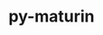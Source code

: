 ---
title: "py-maturin"
layout: cache
categories: [package, develop]
meta: {"versions": ["1.6.0"], "compilers": ["apple-clang@=15.0.0", "gcc@=11.1.0", "gcc@=11.4.0", "gcc@=13.2.0", "gcc@=7.5.0", "gcc@=9.4.0"], "oss": ["ubuntu18.04", "ubuntu20.04", "ubuntu22.04", "ubuntu24.04", "ventura"], "platforms": ["darwin", "linux"], "targets": ["aarch64", "neoverse_v1", "neoverse_v2", "ppc64le", "x86_64_v3"], "stacks": ["data-vis-sdk", "e4s", "e4s-neoverse-v2", "e4s-neoverse_v1", "e4s-power", "ml-darwin-aarch64-mps", "ml-linux-x86_64-cpu", "ml-linux-x86_64-cuda", "ml-linux-x86_64-rocm", "radiuss", "root"], "num_specs": 218, "num_specs_by_stack": {"ml-darwin-aarch64-mps": 33, "root": 218, "radiuss": 20, "e4s-power": 22, "data-vis-sdk": 25, "e4s-neoverse_v1": 22, "e4s-neoverse-v2": 21, "e4s": 42, "ml-linux-x86_64-cuda": 33, "ml-linux-x86_64-cpu": 33, "ml-linux-x86_64-rocm": 11}}
spec_details: [{"hash": "zzog5zdiw3acmyvpnhdtfl7ecaz2qdtv", "compiler": "apple-clang@=15.0.0", "versions": ["1.6.0"], "os": "ventura", "platform": "darwin", "target": "aarch64", "variants": ["build_system=python_pip"], "stacks": ["ml-darwin-aarch64-mps", "root"], "size": "-", "tarball": "https://binaries.spack.io/develop/build_cache/darwin-ventura-aarch64/apple-clang-15.0.0/py-maturin-1.6.0/darwin-ventura-aarch64-apple-clang-15.0.0-py-maturin-1.6.0-zzog5zdiw3acmyvpnhdtfl7ecaz2qdtv.spack"}, {"hash": "ob3cao2ov7v6eiqjj37i4rldcklipdz7", "compiler": "apple-clang@=15.0.0", "versions": ["1.6.0"], "os": "ventura", "platform": "darwin", "target": "aarch64", "variants": ["build_system=python_pip"], "stacks": ["ml-darwin-aarch64-mps", "root"], "size": "-", "tarball": "https://binaries.spack.io/develop/build_cache/darwin-ventura-aarch64/apple-clang-15.0.0/py-maturin-1.6.0/darwin-ventura-aarch64-apple-clang-15.0.0-py-maturin-1.6.0-ob3cao2ov7v6eiqjj37i4rldcklipdz7.spack"}, {"hash": "vvm77gld75nvonqqyv5lgj6u653hmzm2", "compiler": "apple-clang@=15.0.0", "versions": ["1.6.0"], "os": "ventura", "platform": "darwin", "target": "aarch64", "variants": ["build_system=python_pip"], "stacks": ["ml-darwin-aarch64-mps", "root"], "size": "-", "tarball": "https://binaries.spack.io/develop/build_cache/darwin-ventura-aarch64/apple-clang-15.0.0/py-maturin-1.6.0/darwin-ventura-aarch64-apple-clang-15.0.0-py-maturin-1.6.0-vvm77gld75nvonqqyv5lgj6u653hmzm2.spack"}, {"hash": "jqvrns7qudhyvqlh5u5anfxtzuyikmqg", "compiler": "apple-clang@=15.0.0", "versions": ["1.6.0"], "os": "ventura", "platform": "darwin", "target": "aarch64", "variants": ["build_system=python_pip"], "stacks": ["ml-darwin-aarch64-mps", "root"], "size": "-", "tarball": "https://binaries.spack.io/develop/build_cache/darwin-ventura-aarch64/apple-clang-15.0.0/py-maturin-1.6.0/darwin-ventura-aarch64-apple-clang-15.0.0-py-maturin-1.6.0-jqvrns7qudhyvqlh5u5anfxtzuyikmqg.spack"}, {"hash": "hojt4vks5gzjhkhyj5iwby4mkdr7fc6n", "compiler": "apple-clang@=15.0.0", "versions": ["1.6.0"], "os": "ventura", "platform": "darwin", "target": "aarch64", "variants": ["build_system=python_pip"], "stacks": ["ml-darwin-aarch64-mps", "root"], "size": "-", "tarball": "https://binaries.spack.io/develop/build_cache/darwin-ventura-aarch64/apple-clang-15.0.0/py-maturin-1.6.0/darwin-ventura-aarch64-apple-clang-15.0.0-py-maturin-1.6.0-hojt4vks5gzjhkhyj5iwby4mkdr7fc6n.spack"}, {"hash": "okq3kqmlr7fccfppb4zwr2ygeokb7yi6", "compiler": "apple-clang@=15.0.0", "versions": ["1.6.0"], "os": "ventura", "platform": "darwin", "target": "aarch64", "variants": ["build_system=python_pip"], "stacks": ["ml-darwin-aarch64-mps", "root"], "size": "-", "tarball": "https://binaries.spack.io/develop/build_cache/darwin-ventura-aarch64/apple-clang-15.0.0/py-maturin-1.6.0/darwin-ventura-aarch64-apple-clang-15.0.0-py-maturin-1.6.0-okq3kqmlr7fccfppb4zwr2ygeokb7yi6.spack"}, {"hash": "v62bfgociz7vcnu3s2n7ursik2n7rf5n", "compiler": "apple-clang@=15.0.0", "versions": ["1.6.0"], "os": "ventura", "platform": "darwin", "target": "aarch64", "variants": ["build_system=python_pip"], "stacks": ["ml-darwin-aarch64-mps", "root"], "size": "-", "tarball": "https://binaries.spack.io/develop/build_cache/darwin-ventura-aarch64/apple-clang-15.0.0/py-maturin-1.6.0/darwin-ventura-aarch64-apple-clang-15.0.0-py-maturin-1.6.0-v62bfgociz7vcnu3s2n7ursik2n7rf5n.spack"}, {"hash": "4tnxhbh7iupehz7gqarntr7pbiukd5i5", "compiler": "apple-clang@=15.0.0", "versions": ["1.6.0"], "os": "ventura", "platform": "darwin", "target": "aarch64", "variants": ["build_system=python_pip"], "stacks": ["ml-darwin-aarch64-mps", "root"], "size": "-", "tarball": "https://binaries.spack.io/develop/build_cache/darwin-ventura-aarch64/apple-clang-15.0.0/py-maturin-1.6.0/darwin-ventura-aarch64-apple-clang-15.0.0-py-maturin-1.6.0-4tnxhbh7iupehz7gqarntr7pbiukd5i5.spack"}, {"hash": "7hwu3xzyorhvidfwa3zccpkfyoxqpggb", "compiler": "apple-clang@=15.0.0", "versions": ["1.6.0"], "os": "ventura", "platform": "darwin", "target": "aarch64", "variants": ["build_system=python_pip"], "stacks": ["ml-darwin-aarch64-mps", "root"], "size": "-", "tarball": "https://binaries.spack.io/develop/build_cache/darwin-ventura-aarch64/apple-clang-15.0.0/py-maturin-1.6.0/darwin-ventura-aarch64-apple-clang-15.0.0-py-maturin-1.6.0-7hwu3xzyorhvidfwa3zccpkfyoxqpggb.spack"}, {"hash": "qddaivndvtnd4kgysqiznx5ytjsmeb4s", "compiler": "apple-clang@=15.0.0", "versions": ["1.6.0"], "os": "ventura", "platform": "darwin", "target": "aarch64", "variants": ["build_system=python_pip"], "stacks": ["ml-darwin-aarch64-mps", "root"], "size": "-", "tarball": "https://binaries.spack.io/develop/build_cache/darwin-ventura-aarch64/apple-clang-15.0.0/py-maturin-1.6.0/darwin-ventura-aarch64-apple-clang-15.0.0-py-maturin-1.6.0-qddaivndvtnd4kgysqiznx5ytjsmeb4s.spack"}, {"hash": "pnb4ent5lzmq5xirjiaedgjoxw22as72", "compiler": "apple-clang@=15.0.0", "versions": ["1.6.0"], "os": "ventura", "platform": "darwin", "target": "aarch64", "variants": ["build_system=python_pip"], "stacks": ["ml-darwin-aarch64-mps", "root"], "size": "-", "tarball": "https://binaries.spack.io/develop/build_cache/darwin-ventura-aarch64/apple-clang-15.0.0/py-maturin-1.6.0/darwin-ventura-aarch64-apple-clang-15.0.0-py-maturin-1.6.0-pnb4ent5lzmq5xirjiaedgjoxw22as72.spack"}, {"hash": "ru3atwzydlfr3fwlikapcjcy4tn6njbp", "compiler": "apple-clang@=15.0.0", "versions": ["1.6.0"], "os": "ventura", "platform": "darwin", "target": "aarch64", "variants": ["build_system=python_pip"], "stacks": ["ml-darwin-aarch64-mps", "root"], "size": "-", "tarball": "https://binaries.spack.io/develop/build_cache/darwin-ventura-aarch64/apple-clang-15.0.0/py-maturin-1.6.0/darwin-ventura-aarch64-apple-clang-15.0.0-py-maturin-1.6.0-ru3atwzydlfr3fwlikapcjcy4tn6njbp.spack"}, {"hash": "x2hfedfziheem7egerjzuhdt7mceap3d", "compiler": "apple-clang@=15.0.0", "versions": ["1.6.0"], "os": "ventura", "platform": "darwin", "target": "aarch64", "variants": ["build_system=python_pip"], "stacks": ["ml-darwin-aarch64-mps", "root"], "size": "-", "tarball": "https://binaries.spack.io/develop/build_cache/darwin-ventura-aarch64/apple-clang-15.0.0/py-maturin-1.6.0/darwin-ventura-aarch64-apple-clang-15.0.0-py-maturin-1.6.0-x2hfedfziheem7egerjzuhdt7mceap3d.spack"}, {"hash": "vg5a22cioij6ax33bbgzkqki44vojopo", "compiler": "apple-clang@=15.0.0", "versions": ["1.6.0"], "os": "ventura", "platform": "darwin", "target": "aarch64", "variants": ["build_system=python_pip"], "stacks": ["ml-darwin-aarch64-mps", "root"], "size": "-", "tarball": "https://binaries.spack.io/develop/build_cache/darwin-ventura-aarch64/apple-clang-15.0.0/py-maturin-1.6.0/darwin-ventura-aarch64-apple-clang-15.0.0-py-maturin-1.6.0-vg5a22cioij6ax33bbgzkqki44vojopo.spack"}, {"hash": "hjnua3ueqdhz5kvfaazkmql5xxcu7eep", "compiler": "apple-clang@=15.0.0", "versions": ["1.6.0"], "os": "ventura", "platform": "darwin", "target": "aarch64", "variants": ["build_system=python_pip"], "stacks": ["ml-darwin-aarch64-mps", "root"], "size": "-", "tarball": "https://binaries.spack.io/develop/build_cache/darwin-ventura-aarch64/apple-clang-15.0.0/py-maturin-1.6.0/darwin-ventura-aarch64-apple-clang-15.0.0-py-maturin-1.6.0-hjnua3ueqdhz5kvfaazkmql5xxcu7eep.spack"}, {"hash": "adokmzlgfv5e3bkqgtbf7pz2c76mwa2f", "compiler": "apple-clang@=15.0.0", "versions": ["1.6.0"], "os": "ventura", "platform": "darwin", "target": "aarch64", "variants": ["build_system=python_pip"], "stacks": ["ml-darwin-aarch64-mps", "root"], "size": "-", "tarball": "https://binaries.spack.io/develop/build_cache/darwin-ventura-aarch64/apple-clang-15.0.0/py-maturin-1.6.0/darwin-ventura-aarch64-apple-clang-15.0.0-py-maturin-1.6.0-adokmzlgfv5e3bkqgtbf7pz2c76mwa2f.spack"}, {"hash": "4iamw3u3gjffiazyexfpl5jmelwttchz", "compiler": "apple-clang@=15.0.0", "versions": ["1.6.0"], "os": "ventura", "platform": "darwin", "target": "aarch64", "variants": ["build_system=python_pip"], "stacks": ["ml-darwin-aarch64-mps", "root"], "size": "-", "tarball": "https://binaries.spack.io/develop/build_cache/darwin-ventura-aarch64/apple-clang-15.0.0/py-maturin-1.6.0/darwin-ventura-aarch64-apple-clang-15.0.0-py-maturin-1.6.0-4iamw3u3gjffiazyexfpl5jmelwttchz.spack"}, {"hash": "a44tg5ximlhg5xwsshreva6keij65fsy", "compiler": "apple-clang@=15.0.0", "versions": ["1.6.0"], "os": "ventura", "platform": "darwin", "target": "aarch64", "variants": ["build_system=python_pip"], "stacks": ["ml-darwin-aarch64-mps", "root"], "size": "-", "tarball": "https://binaries.spack.io/develop/build_cache/darwin-ventura-aarch64/apple-clang-15.0.0/py-maturin-1.6.0/darwin-ventura-aarch64-apple-clang-15.0.0-py-maturin-1.6.0-a44tg5ximlhg5xwsshreva6keij65fsy.spack"}, {"hash": "oevn7rexnvitvftb2llzwiskn264xo2m", "compiler": "apple-clang@=15.0.0", "versions": ["1.6.0"], "os": "ventura", "platform": "darwin", "target": "aarch64", "variants": ["build_system=python_pip"], "stacks": ["ml-darwin-aarch64-mps", "root"], "size": "-", "tarball": "https://binaries.spack.io/develop/build_cache/darwin-ventura-aarch64/apple-clang-15.0.0/py-maturin-1.6.0/darwin-ventura-aarch64-apple-clang-15.0.0-py-maturin-1.6.0-oevn7rexnvitvftb2llzwiskn264xo2m.spack"}, {"hash": "ou23drvyu2zjgzehvetnwstthkmhxnug", "compiler": "apple-clang@=15.0.0", "versions": ["1.6.0"], "os": "ventura", "platform": "darwin", "target": "aarch64", "variants": ["build_system=python_pip"], "stacks": ["ml-darwin-aarch64-mps", "root"], "size": "-", "tarball": "https://binaries.spack.io/develop/build_cache/darwin-ventura-aarch64/apple-clang-15.0.0/py-maturin-1.6.0/darwin-ventura-aarch64-apple-clang-15.0.0-py-maturin-1.6.0-ou23drvyu2zjgzehvetnwstthkmhxnug.spack"}, {"hash": "ypnnze23xp5yaeeaqnt6tg4zhnxk6uy4", "compiler": "apple-clang@=15.0.0", "versions": ["1.6.0"], "os": "ventura", "platform": "darwin", "target": "aarch64", "variants": ["build_system=python_pip"], "stacks": ["ml-darwin-aarch64-mps", "root"], "size": "-", "tarball": "https://binaries.spack.io/develop/build_cache/darwin-ventura-aarch64/apple-clang-15.0.0/py-maturin-1.6.0/darwin-ventura-aarch64-apple-clang-15.0.0-py-maturin-1.6.0-ypnnze23xp5yaeeaqnt6tg4zhnxk6uy4.spack"}, {"hash": "i7z6azlnrrlz4qrcqqhw6fyjelfkmyau", "compiler": "apple-clang@=15.0.0", "versions": ["1.6.0"], "os": "ventura", "platform": "darwin", "target": "aarch64", "variants": ["build_system=python_pip"], "stacks": ["ml-darwin-aarch64-mps", "root"], "size": "-", "tarball": "https://binaries.spack.io/develop/build_cache/darwin-ventura-aarch64/apple-clang-15.0.0/py-maturin-1.6.0/darwin-ventura-aarch64-apple-clang-15.0.0-py-maturin-1.6.0-i7z6azlnrrlz4qrcqqhw6fyjelfkmyau.spack"}, {"hash": "ganxodmuraps6uiwfzjhr3rhwnpwbdn5", "compiler": "apple-clang@=15.0.0", "versions": ["1.6.0"], "os": "ventura", "platform": "darwin", "target": "aarch64", "variants": ["build_system=python_pip"], "stacks": ["ml-darwin-aarch64-mps", "root"], "size": "-", "tarball": "https://binaries.spack.io/develop/build_cache/darwin-ventura-aarch64/apple-clang-15.0.0/py-maturin-1.6.0/darwin-ventura-aarch64-apple-clang-15.0.0-py-maturin-1.6.0-ganxodmuraps6uiwfzjhr3rhwnpwbdn5.spack"}, {"hash": "3k5muud5uhwf62dlhkf5fe5ylrb72jpe", "compiler": "apple-clang@=15.0.0", "versions": ["1.6.0"], "os": "ventura", "platform": "darwin", "target": "aarch64", "variants": ["build_system=python_pip"], "stacks": ["ml-darwin-aarch64-mps", "root"], "size": "-", "tarball": "https://binaries.spack.io/develop/build_cache/darwin-ventura-aarch64/apple-clang-15.0.0/py-maturin-1.6.0/darwin-ventura-aarch64-apple-clang-15.0.0-py-maturin-1.6.0-3k5muud5uhwf62dlhkf5fe5ylrb72jpe.spack"}, {"hash": "bvn2mxqnoxxvwv2hju7icics5gqmaidq", "compiler": "apple-clang@=15.0.0", "versions": ["1.6.0"], "os": "ventura", "platform": "darwin", "target": "aarch64", "variants": ["build_system=python_pip"], "stacks": ["ml-darwin-aarch64-mps", "root"], "size": "-", "tarball": "https://binaries.spack.io/develop/build_cache/darwin-ventura-aarch64/apple-clang-15.0.0/py-maturin-1.6.0/darwin-ventura-aarch64-apple-clang-15.0.0-py-maturin-1.6.0-bvn2mxqnoxxvwv2hju7icics5gqmaidq.spack"}, {"hash": "vngworgvenvaluld7utopcsoebtgh46r", "compiler": "apple-clang@=15.0.0", "versions": ["1.6.0"], "os": "ventura", "platform": "darwin", "target": "aarch64", "variants": ["build_system=python_pip"], "stacks": ["ml-darwin-aarch64-mps", "root"], "size": "-", "tarball": "https://binaries.spack.io/develop/build_cache/darwin-ventura-aarch64/apple-clang-15.0.0/py-maturin-1.6.0/darwin-ventura-aarch64-apple-clang-15.0.0-py-maturin-1.6.0-vngworgvenvaluld7utopcsoebtgh46r.spack"}, {"hash": "ea6sg5inhalqx4o3atq6hcgw4qv7gtmv", "compiler": "apple-clang@=15.0.0", "versions": ["1.6.0"], "os": "ventura", "platform": "darwin", "target": "aarch64", "variants": ["build_system=python_pip"], "stacks": ["ml-darwin-aarch64-mps", "root"], "size": "-", "tarball": "https://binaries.spack.io/develop/build_cache/darwin-ventura-aarch64/apple-clang-15.0.0/py-maturin-1.6.0/darwin-ventura-aarch64-apple-clang-15.0.0-py-maturin-1.6.0-ea6sg5inhalqx4o3atq6hcgw4qv7gtmv.spack"}, {"hash": "wtztpowmjdtf6j45k4xzin6wm2h3nje5", "compiler": "apple-clang@=15.0.0", "versions": ["1.6.0"], "os": "ventura", "platform": "darwin", "target": "aarch64", "variants": ["build_system=python_pip"], "stacks": ["ml-darwin-aarch64-mps", "root"], "size": "-", "tarball": "https://binaries.spack.io/develop/build_cache/darwin-ventura-aarch64/apple-clang-15.0.0/py-maturin-1.6.0/darwin-ventura-aarch64-apple-clang-15.0.0-py-maturin-1.6.0-wtztpowmjdtf6j45k4xzin6wm2h3nje5.spack"}, {"hash": "3ui57asepddqsjr2pwmwhknapko5jyrk", "compiler": "apple-clang@=15.0.0", "versions": ["1.6.0"], "os": "ventura", "platform": "darwin", "target": "aarch64", "variants": ["build_system=python_pip"], "stacks": ["ml-darwin-aarch64-mps", "root"], "size": "-", "tarball": "https://binaries.spack.io/develop/build_cache/darwin-ventura-aarch64/apple-clang-15.0.0/py-maturin-1.6.0/darwin-ventura-aarch64-apple-clang-15.0.0-py-maturin-1.6.0-3ui57asepddqsjr2pwmwhknapko5jyrk.spack"}, {"hash": "rt2rvns6zyw3n7srz74ot7sqfsvbcinf", "compiler": "apple-clang@=15.0.0", "versions": ["1.6.0"], "os": "ventura", "platform": "darwin", "target": "aarch64", "variants": ["build_system=python_pip"], "stacks": ["ml-darwin-aarch64-mps", "root"], "size": "-", "tarball": "https://binaries.spack.io/develop/build_cache/darwin-ventura-aarch64/apple-clang-15.0.0/py-maturin-1.6.0/darwin-ventura-aarch64-apple-clang-15.0.0-py-maturin-1.6.0-rt2rvns6zyw3n7srz74ot7sqfsvbcinf.spack"}, {"hash": "wpjkhhqxxkc7f5giffpbzdkbkk7nyum5", "compiler": "apple-clang@=15.0.0", "versions": ["1.6.0"], "os": "ventura", "platform": "darwin", "target": "aarch64", "variants": ["build_system=python_pip"], "stacks": ["ml-darwin-aarch64-mps", "root"], "size": "-", "tarball": "https://binaries.spack.io/develop/build_cache/darwin-ventura-aarch64/apple-clang-15.0.0/py-maturin-1.6.0/darwin-ventura-aarch64-apple-clang-15.0.0-py-maturin-1.6.0-wpjkhhqxxkc7f5giffpbzdkbkk7nyum5.spack"}, {"hash": "iqylimlsjstc6roibciulopkhujowvl4", "compiler": "apple-clang@=15.0.0", "versions": ["1.6.0"], "os": "ventura", "platform": "darwin", "target": "aarch64", "variants": ["build_system=python_pip"], "stacks": ["ml-darwin-aarch64-mps", "root"], "size": "-", "tarball": "https://binaries.spack.io/develop/build_cache/darwin-ventura-aarch64/apple-clang-15.0.0/py-maturin-1.6.0/darwin-ventura-aarch64-apple-clang-15.0.0-py-maturin-1.6.0-iqylimlsjstc6roibciulopkhujowvl4.spack"}, {"hash": "bfzadisudjh2imclptqyalnshqmdqkse", "compiler": "apple-clang@=15.0.0", "versions": ["1.6.0"], "os": "ventura", "platform": "darwin", "target": "aarch64", "variants": ["build_system=python_pip"], "stacks": ["ml-darwin-aarch64-mps", "root"], "size": "-", "tarball": "https://binaries.spack.io/develop/build_cache/darwin-ventura-aarch64/apple-clang-15.0.0/py-maturin-1.6.0/darwin-ventura-aarch64-apple-clang-15.0.0-py-maturin-1.6.0-bfzadisudjh2imclptqyalnshqmdqkse.spack"}, {"hash": "z5mfyp6m6nfbahd7hexgqclpoexcmgwc", "compiler": "gcc@=7.5.0", "versions": ["1.6.0"], "os": "ubuntu18.04", "platform": "linux", "target": "x86_64_v3", "variants": ["build_system=python_pip"], "stacks": ["radiuss", "root"], "size": "-", "tarball": "https://binaries.spack.io/develop/build_cache/linux-ubuntu18.04-x86_64_v3/gcc-7.5.0/py-maturin-1.6.0/linux-ubuntu18.04-x86_64_v3-gcc-7.5.0-py-maturin-1.6.0-z5mfyp6m6nfbahd7hexgqclpoexcmgwc.spack"}, {"hash": "yh6vk2n4o4q6uk6r4jn7fxwimnftpfm3", "compiler": "gcc@=7.5.0", "versions": ["1.6.0"], "os": "ubuntu18.04", "platform": "linux", "target": "x86_64_v3", "variants": ["build_system=python_pip"], "stacks": ["radiuss", "root"], "size": "-", "tarball": "https://binaries.spack.io/develop/build_cache/linux-ubuntu18.04-x86_64_v3/gcc-7.5.0/py-maturin-1.6.0/linux-ubuntu18.04-x86_64_v3-gcc-7.5.0-py-maturin-1.6.0-yh6vk2n4o4q6uk6r4jn7fxwimnftpfm3.spack"}, {"hash": "b7rcvsds7cmkqzzmeddxovlgj2cdo6up", "compiler": "gcc@=7.5.0", "versions": ["1.6.0"], "os": "ubuntu18.04", "platform": "linux", "target": "x86_64_v3", "variants": ["build_system=python_pip"], "stacks": ["radiuss", "root"], "size": "-", "tarball": "https://binaries.spack.io/develop/build_cache/linux-ubuntu18.04-x86_64_v3/gcc-7.5.0/py-maturin-1.6.0/linux-ubuntu18.04-x86_64_v3-gcc-7.5.0-py-maturin-1.6.0-b7rcvsds7cmkqzzmeddxovlgj2cdo6up.spack"}, {"hash": "4nrms3kl4yshdeh7mvzlavzuyuwjtaee", "compiler": "gcc@=7.5.0", "versions": ["1.6.0"], "os": "ubuntu18.04", "platform": "linux", "target": "x86_64_v3", "variants": ["build_system=python_pip"], "stacks": ["radiuss", "root"], "size": "-", "tarball": "https://binaries.spack.io/develop/build_cache/linux-ubuntu18.04-x86_64_v3/gcc-7.5.0/py-maturin-1.6.0/linux-ubuntu18.04-x86_64_v3-gcc-7.5.0-py-maturin-1.6.0-4nrms3kl4yshdeh7mvzlavzuyuwjtaee.spack"}, {"hash": "qhnnxu3oew2bup37ujpdusgjcer24tzl", "compiler": "gcc@=7.5.0", "versions": ["1.6.0"], "os": "ubuntu18.04", "platform": "linux", "target": "x86_64_v3", "variants": ["build_system=python_pip"], "stacks": ["radiuss", "root"], "size": "-", "tarball": "https://binaries.spack.io/develop/build_cache/linux-ubuntu18.04-x86_64_v3/gcc-7.5.0/py-maturin-1.6.0/linux-ubuntu18.04-x86_64_v3-gcc-7.5.0-py-maturin-1.6.0-qhnnxu3oew2bup37ujpdusgjcer24tzl.spack"}, {"hash": "dm7i7wef6otgovatde4almqurnrnwcbi", "compiler": "gcc@=7.5.0", "versions": ["1.6.0"], "os": "ubuntu18.04", "platform": "linux", "target": "x86_64_v3", "variants": ["build_system=python_pip"], "stacks": ["radiuss", "root"], "size": "-", "tarball": "https://binaries.spack.io/develop/build_cache/linux-ubuntu18.04-x86_64_v3/gcc-7.5.0/py-maturin-1.6.0/linux-ubuntu18.04-x86_64_v3-gcc-7.5.0-py-maturin-1.6.0-dm7i7wef6otgovatde4almqurnrnwcbi.spack"}, {"hash": "w6uajiafw46zfwfkascby75v3qgo4mj3", "compiler": "gcc@=7.5.0", "versions": ["1.6.0"], "os": "ubuntu18.04", "platform": "linux", "target": "x86_64_v3", "variants": ["build_system=python_pip"], "stacks": ["radiuss", "root"], "size": "-", "tarball": "https://binaries.spack.io/develop/build_cache/linux-ubuntu18.04-x86_64_v3/gcc-7.5.0/py-maturin-1.6.0/linux-ubuntu18.04-x86_64_v3-gcc-7.5.0-py-maturin-1.6.0-w6uajiafw46zfwfkascby75v3qgo4mj3.spack"}, {"hash": "iwcwsw77x7kmesgeqk4xenje734gkwip", "compiler": "gcc@=7.5.0", "versions": ["1.6.0"], "os": "ubuntu18.04", "platform": "linux", "target": "x86_64_v3", "variants": ["build_system=python_pip"], "stacks": ["radiuss", "root"], "size": "-", "tarball": "https://binaries.spack.io/develop/build_cache/linux-ubuntu18.04-x86_64_v3/gcc-7.5.0/py-maturin-1.6.0/linux-ubuntu18.04-x86_64_v3-gcc-7.5.0-py-maturin-1.6.0-iwcwsw77x7kmesgeqk4xenje734gkwip.spack"}, {"hash": "zs3zhiv2f2vljvdpxnl6ufo3jaxdscm2", "compiler": "gcc@=7.5.0", "versions": ["1.6.0"], "os": "ubuntu18.04", "platform": "linux", "target": "x86_64_v3", "variants": ["build_system=python_pip"], "stacks": ["radiuss", "root"], "size": "-", "tarball": "https://binaries.spack.io/develop/build_cache/linux-ubuntu18.04-x86_64_v3/gcc-7.5.0/py-maturin-1.6.0/linux-ubuntu18.04-x86_64_v3-gcc-7.5.0-py-maturin-1.6.0-zs3zhiv2f2vljvdpxnl6ufo3jaxdscm2.spack"}, {"hash": "2esjw4vxdcqyg4wt5t3h6xmooebjhhp7", "compiler": "gcc@=7.5.0", "versions": ["1.6.0"], "os": "ubuntu18.04", "platform": "linux", "target": "x86_64_v3", "variants": ["build_system=python_pip"], "stacks": ["radiuss", "root"], "size": "-", "tarball": "https://binaries.spack.io/develop/build_cache/linux-ubuntu18.04-x86_64_v3/gcc-7.5.0/py-maturin-1.6.0/linux-ubuntu18.04-x86_64_v3-gcc-7.5.0-py-maturin-1.6.0-2esjw4vxdcqyg4wt5t3h6xmooebjhhp7.spack"}, {"hash": "mzooqmeubprf7lz6g2u7dze6mwhvbmzq", "compiler": "gcc@=7.5.0", "versions": ["1.6.0"], "os": "ubuntu18.04", "platform": "linux", "target": "x86_64_v3", "variants": ["build_system=python_pip"], "stacks": ["radiuss", "root"], "size": "-", "tarball": "https://binaries.spack.io/develop/build_cache/linux-ubuntu18.04-x86_64_v3/gcc-7.5.0/py-maturin-1.6.0/linux-ubuntu18.04-x86_64_v3-gcc-7.5.0-py-maturin-1.6.0-mzooqmeubprf7lz6g2u7dze6mwhvbmzq.spack"}, {"hash": "ww73gqdpm26vnghzihkercfnr7xgmhuc", "compiler": "gcc@=7.5.0", "versions": ["1.6.0"], "os": "ubuntu18.04", "platform": "linux", "target": "x86_64_v3", "variants": ["build_system=python_pip"], "stacks": ["radiuss", "root"], "size": "-", "tarball": "https://binaries.spack.io/develop/build_cache/linux-ubuntu18.04-x86_64_v3/gcc-7.5.0/py-maturin-1.6.0/linux-ubuntu18.04-x86_64_v3-gcc-7.5.0-py-maturin-1.6.0-ww73gqdpm26vnghzihkercfnr7xgmhuc.spack"}, {"hash": "3vzkpztux4ltsnu6t2fe3tabc3gskioa", "compiler": "gcc@=7.5.0", "versions": ["1.6.0"], "os": "ubuntu18.04", "platform": "linux", "target": "x86_64_v3", "variants": ["build_system=python_pip"], "stacks": ["radiuss", "root"], "size": "-", "tarball": "https://binaries.spack.io/develop/build_cache/linux-ubuntu18.04-x86_64_v3/gcc-7.5.0/py-maturin-1.6.0/linux-ubuntu18.04-x86_64_v3-gcc-7.5.0-py-maturin-1.6.0-3vzkpztux4ltsnu6t2fe3tabc3gskioa.spack"}, {"hash": "7xppzcpdkhy6vafktixix6znwfjgzrdh", "compiler": "gcc@=7.5.0", "versions": ["1.6.0"], "os": "ubuntu18.04", "platform": "linux", "target": "x86_64_v3", "variants": ["build_system=python_pip"], "stacks": ["radiuss", "root"], "size": "-", "tarball": "https://binaries.spack.io/develop/build_cache/linux-ubuntu18.04-x86_64_v3/gcc-7.5.0/py-maturin-1.6.0/linux-ubuntu18.04-x86_64_v3-gcc-7.5.0-py-maturin-1.6.0-7xppzcpdkhy6vafktixix6znwfjgzrdh.spack"}, {"hash": "dha5aid2kz6ehmyhsx6ap7rbuifgywoo", "compiler": "gcc@=7.5.0", "versions": ["1.6.0"], "os": "ubuntu18.04", "platform": "linux", "target": "x86_64_v3", "variants": ["build_system=python_pip"], "stacks": ["radiuss", "root"], "size": "-", "tarball": "https://binaries.spack.io/develop/build_cache/linux-ubuntu18.04-x86_64_v3/gcc-7.5.0/py-maturin-1.6.0/linux-ubuntu18.04-x86_64_v3-gcc-7.5.0-py-maturin-1.6.0-dha5aid2kz6ehmyhsx6ap7rbuifgywoo.spack"}, {"hash": "kqx7qnak5kjdwfnu2hx656666v7ldw7c", "compiler": "gcc@=7.5.0", "versions": ["1.6.0"], "os": "ubuntu18.04", "platform": "linux", "target": "x86_64_v3", "variants": ["build_system=python_pip"], "stacks": ["radiuss", "root"], "size": "-", "tarball": "https://binaries.spack.io/develop/build_cache/linux-ubuntu18.04-x86_64_v3/gcc-7.5.0/py-maturin-1.6.0/linux-ubuntu18.04-x86_64_v3-gcc-7.5.0-py-maturin-1.6.0-kqx7qnak5kjdwfnu2hx656666v7ldw7c.spack"}, {"hash": "nyx3w3imphjeir5tbgvzduju5uwcwave", "compiler": "gcc@=7.5.0", "versions": ["1.6.0"], "os": "ubuntu18.04", "platform": "linux", "target": "x86_64_v3", "variants": ["build_system=python_pip"], "stacks": ["radiuss", "root"], "size": "-", "tarball": "https://binaries.spack.io/develop/build_cache/linux-ubuntu18.04-x86_64_v3/gcc-7.5.0/py-maturin-1.6.0/linux-ubuntu18.04-x86_64_v3-gcc-7.5.0-py-maturin-1.6.0-nyx3w3imphjeir5tbgvzduju5uwcwave.spack"}, {"hash": "twhji6arhjast3mwj4wnzhwskwuelk6r", "compiler": "gcc@=7.5.0", "versions": ["1.6.0"], "os": "ubuntu18.04", "platform": "linux", "target": "x86_64_v3", "variants": ["build_system=python_pip"], "stacks": ["radiuss", "root"], "size": "-", "tarball": "https://binaries.spack.io/develop/build_cache/linux-ubuntu18.04-x86_64_v3/gcc-7.5.0/py-maturin-1.6.0/linux-ubuntu18.04-x86_64_v3-gcc-7.5.0-py-maturin-1.6.0-twhji6arhjast3mwj4wnzhwskwuelk6r.spack"}, {"hash": "hifqa7ipnqkg4vvo722zir5fdlwkr4ut", "compiler": "gcc@=7.5.0", "versions": ["1.6.0"], "os": "ubuntu18.04", "platform": "linux", "target": "x86_64_v3", "variants": ["build_system=python_pip"], "stacks": ["radiuss", "root"], "size": "-", "tarball": "https://binaries.spack.io/develop/build_cache/linux-ubuntu18.04-x86_64_v3/gcc-7.5.0/py-maturin-1.6.0/linux-ubuntu18.04-x86_64_v3-gcc-7.5.0-py-maturin-1.6.0-hifqa7ipnqkg4vvo722zir5fdlwkr4ut.spack"}, {"hash": "skezrnm2vyto7ka7ouxl2kwaplqfsxnf", "compiler": "gcc@=7.5.0", "versions": ["1.6.0"], "os": "ubuntu18.04", "platform": "linux", "target": "x86_64_v3", "variants": ["build_system=python_pip"], "stacks": ["radiuss", "root"], "size": "-", "tarball": "https://binaries.spack.io/develop/build_cache/linux-ubuntu18.04-x86_64_v3/gcc-7.5.0/py-maturin-1.6.0/linux-ubuntu18.04-x86_64_v3-gcc-7.5.0-py-maturin-1.6.0-skezrnm2vyto7ka7ouxl2kwaplqfsxnf.spack"}, {"hash": "has6rqxfk2lvfpuox62jo5rojjmyfnfh", "compiler": "gcc@=9.4.0", "versions": ["1.6.0"], "os": "ubuntu20.04", "platform": "linux", "target": "ppc64le", "variants": ["build_system=python_pip"], "stacks": ["e4s-power", "root"], "size": "-", "tarball": "https://binaries.spack.io/develop/build_cache/linux-ubuntu20.04-ppc64le/gcc-9.4.0/py-maturin-1.6.0/linux-ubuntu20.04-ppc64le-gcc-9.4.0-py-maturin-1.6.0-has6rqxfk2lvfpuox62jo5rojjmyfnfh.spack"}, {"hash": "cvcdiipggtuxyetgbcwauimm7bmnojjx", "compiler": "gcc@=9.4.0", "versions": ["1.6.0"], "os": "ubuntu20.04", "platform": "linux", "target": "ppc64le", "variants": ["build_system=python_pip"], "stacks": ["e4s-power", "root"], "size": "-", "tarball": "https://binaries.spack.io/develop/build_cache/linux-ubuntu20.04-ppc64le/gcc-9.4.0/py-maturin-1.6.0/linux-ubuntu20.04-ppc64le-gcc-9.4.0-py-maturin-1.6.0-cvcdiipggtuxyetgbcwauimm7bmnojjx.spack"}, {"hash": "hrllmmecjexgzpot2gjtcr2c6ztr2hir", "compiler": "gcc@=9.4.0", "versions": ["1.6.0"], "os": "ubuntu20.04", "platform": "linux", "target": "ppc64le", "variants": ["build_system=python_pip"], "stacks": ["e4s-power", "root"], "size": "-", "tarball": "https://binaries.spack.io/develop/build_cache/linux-ubuntu20.04-ppc64le/gcc-9.4.0/py-maturin-1.6.0/linux-ubuntu20.04-ppc64le-gcc-9.4.0-py-maturin-1.6.0-hrllmmecjexgzpot2gjtcr2c6ztr2hir.spack"}, {"hash": "e6rpbqzgsua7pklrunvocjcl52joktgd", "compiler": "gcc@=9.4.0", "versions": ["1.6.0"], "os": "ubuntu20.04", "platform": "linux", "target": "ppc64le", "variants": ["build_system=python_pip"], "stacks": ["e4s-power", "root"], "size": "-", "tarball": "https://binaries.spack.io/develop/build_cache/linux-ubuntu20.04-ppc64le/gcc-9.4.0/py-maturin-1.6.0/linux-ubuntu20.04-ppc64le-gcc-9.4.0-py-maturin-1.6.0-e6rpbqzgsua7pklrunvocjcl52joktgd.spack"}, {"hash": "ftexe3xr75nbfwlgickz2nyjmhj5wcge", "compiler": "gcc@=9.4.0", "versions": ["1.6.0"], "os": "ubuntu20.04", "platform": "linux", "target": "ppc64le", "variants": ["build_system=python_pip"], "stacks": ["e4s-power", "root"], "size": "-", "tarball": "https://binaries.spack.io/develop/build_cache/linux-ubuntu20.04-ppc64le/gcc-9.4.0/py-maturin-1.6.0/linux-ubuntu20.04-ppc64le-gcc-9.4.0-py-maturin-1.6.0-ftexe3xr75nbfwlgickz2nyjmhj5wcge.spack"}, {"hash": "yl7xjt57kzk22f6rlckzbi5yn2sx7l23", "compiler": "gcc@=9.4.0", "versions": ["1.6.0"], "os": "ubuntu20.04", "platform": "linux", "target": "ppc64le", "variants": ["build_system=python_pip"], "stacks": ["e4s-power", "root"], "size": "-", "tarball": "https://binaries.spack.io/develop/build_cache/linux-ubuntu20.04-ppc64le/gcc-9.4.0/py-maturin-1.6.0/linux-ubuntu20.04-ppc64le-gcc-9.4.0-py-maturin-1.6.0-yl7xjt57kzk22f6rlckzbi5yn2sx7l23.spack"}, {"hash": "5fdmbsbgpr6fmbdadzuavxtl573nlo4g", "compiler": "gcc@=9.4.0", "versions": ["1.6.0"], "os": "ubuntu20.04", "platform": "linux", "target": "ppc64le", "variants": ["build_system=python_pip"], "stacks": ["e4s-power", "root"], "size": "-", "tarball": "https://binaries.spack.io/develop/build_cache/linux-ubuntu20.04-ppc64le/gcc-9.4.0/py-maturin-1.6.0/linux-ubuntu20.04-ppc64le-gcc-9.4.0-py-maturin-1.6.0-5fdmbsbgpr6fmbdadzuavxtl573nlo4g.spack"}, {"hash": "3mg6nvw54inwhykufqsq43pizu3q3x2l", "compiler": "gcc@=9.4.0", "versions": ["1.6.0"], "os": "ubuntu20.04", "platform": "linux", "target": "ppc64le", "variants": ["build_system=python_pip"], "stacks": ["e4s-power", "root"], "size": "-", "tarball": "https://binaries.spack.io/develop/build_cache/linux-ubuntu20.04-ppc64le/gcc-9.4.0/py-maturin-1.6.0/linux-ubuntu20.04-ppc64le-gcc-9.4.0-py-maturin-1.6.0-3mg6nvw54inwhykufqsq43pizu3q3x2l.spack"}, {"hash": "w22vw446rlhw2n3sftcifeibcda2lkyt", "compiler": "gcc@=9.4.0", "versions": ["1.6.0"], "os": "ubuntu20.04", "platform": "linux", "target": "ppc64le", "variants": ["build_system=python_pip"], "stacks": ["e4s-power", "root"], "size": "-", "tarball": "https://binaries.spack.io/develop/build_cache/linux-ubuntu20.04-ppc64le/gcc-9.4.0/py-maturin-1.6.0/linux-ubuntu20.04-ppc64le-gcc-9.4.0-py-maturin-1.6.0-w22vw446rlhw2n3sftcifeibcda2lkyt.spack"}, {"hash": "kllljzkqq7l7e7edrtvcbqq6euhmku5z", "compiler": "gcc@=9.4.0", "versions": ["1.6.0"], "os": "ubuntu20.04", "platform": "linux", "target": "ppc64le", "variants": ["build_system=python_pip"], "stacks": ["e4s-power", "root"], "size": "-", "tarball": "https://binaries.spack.io/develop/build_cache/linux-ubuntu20.04-ppc64le/gcc-9.4.0/py-maturin-1.6.0/linux-ubuntu20.04-ppc64le-gcc-9.4.0-py-maturin-1.6.0-kllljzkqq7l7e7edrtvcbqq6euhmku5z.spack"}, {"hash": "k3zswwzk6bdcu4r34vap7jeirzry5apn", "compiler": "gcc@=9.4.0", "versions": ["1.6.0"], "os": "ubuntu20.04", "platform": "linux", "target": "ppc64le", "variants": ["build_system=python_pip"], "stacks": ["e4s-power", "root"], "size": "-", "tarball": "https://binaries.spack.io/develop/build_cache/linux-ubuntu20.04-ppc64le/gcc-9.4.0/py-maturin-1.6.0/linux-ubuntu20.04-ppc64le-gcc-9.4.0-py-maturin-1.6.0-k3zswwzk6bdcu4r34vap7jeirzry5apn.spack"}, {"hash": "xlwj2nf3phniy7wlao4f2fwi6cbe7vtj", "compiler": "gcc@=9.4.0", "versions": ["1.6.0"], "os": "ubuntu20.04", "platform": "linux", "target": "ppc64le", "variants": ["build_system=python_pip"], "stacks": ["e4s-power", "root"], "size": "-", "tarball": "https://binaries.spack.io/develop/build_cache/linux-ubuntu20.04-ppc64le/gcc-9.4.0/py-maturin-1.6.0/linux-ubuntu20.04-ppc64le-gcc-9.4.0-py-maturin-1.6.0-xlwj2nf3phniy7wlao4f2fwi6cbe7vtj.spack"}, {"hash": "veuzdyfdth4jnrqyv3jgyeabj762zpec", "compiler": "gcc@=9.4.0", "versions": ["1.6.0"], "os": "ubuntu20.04", "platform": "linux", "target": "ppc64le", "variants": ["build_system=python_pip"], "stacks": ["e4s-power", "root"], "size": "-", "tarball": "https://binaries.spack.io/develop/build_cache/linux-ubuntu20.04-ppc64le/gcc-9.4.0/py-maturin-1.6.0/linux-ubuntu20.04-ppc64le-gcc-9.4.0-py-maturin-1.6.0-veuzdyfdth4jnrqyv3jgyeabj762zpec.spack"}, {"hash": "qs6a524yqbzkcoobwbybiohbeq2vm55m", "compiler": "gcc@=9.4.0", "versions": ["1.6.0"], "os": "ubuntu20.04", "platform": "linux", "target": "ppc64le", "variants": ["build_system=python_pip"], "stacks": ["e4s-power", "root"], "size": "-", "tarball": "https://binaries.spack.io/develop/build_cache/linux-ubuntu20.04-ppc64le/gcc-9.4.0/py-maturin-1.6.0/linux-ubuntu20.04-ppc64le-gcc-9.4.0-py-maturin-1.6.0-qs6a524yqbzkcoobwbybiohbeq2vm55m.spack"}, {"hash": "o3jwmyap5er6mhar5euvsc6qlovza2lx", "compiler": "gcc@=9.4.0", "versions": ["1.6.0"], "os": "ubuntu20.04", "platform": "linux", "target": "ppc64le", "variants": ["build_system=python_pip"], "stacks": ["e4s-power", "root"], "size": "-", "tarball": "https://binaries.spack.io/develop/build_cache/linux-ubuntu20.04-ppc64le/gcc-9.4.0/py-maturin-1.6.0/linux-ubuntu20.04-ppc64le-gcc-9.4.0-py-maturin-1.6.0-o3jwmyap5er6mhar5euvsc6qlovza2lx.spack"}, {"hash": "7ultdalhyuq4i5rd4q7lh2l4ytmmflgc", "compiler": "gcc@=9.4.0", "versions": ["1.6.0"], "os": "ubuntu20.04", "platform": "linux", "target": "ppc64le", "variants": ["build_system=python_pip"], "stacks": ["e4s-power", "root"], "size": "-", "tarball": "https://binaries.spack.io/develop/build_cache/linux-ubuntu20.04-ppc64le/gcc-9.4.0/py-maturin-1.6.0/linux-ubuntu20.04-ppc64le-gcc-9.4.0-py-maturin-1.6.0-7ultdalhyuq4i5rd4q7lh2l4ytmmflgc.spack"}, {"hash": "6wpy4etfc7qqmedpatftsbggffexy5jx", "compiler": "gcc@=9.4.0", "versions": ["1.6.0"], "os": "ubuntu20.04", "platform": "linux", "target": "ppc64le", "variants": ["build_system=python_pip"], "stacks": ["e4s-power", "root"], "size": "-", "tarball": "https://binaries.spack.io/develop/build_cache/linux-ubuntu20.04-ppc64le/gcc-9.4.0/py-maturin-1.6.0/linux-ubuntu20.04-ppc64le-gcc-9.4.0-py-maturin-1.6.0-6wpy4etfc7qqmedpatftsbggffexy5jx.spack"}, {"hash": "ddshncs7ygqci5xxeefdknvf2t72qj4u", "compiler": "gcc@=9.4.0", "versions": ["1.6.0"], "os": "ubuntu20.04", "platform": "linux", "target": "ppc64le", "variants": ["build_system=python_pip"], "stacks": ["e4s-power", "root"], "size": "-", "tarball": "https://binaries.spack.io/develop/build_cache/linux-ubuntu20.04-ppc64le/gcc-9.4.0/py-maturin-1.6.0/linux-ubuntu20.04-ppc64le-gcc-9.4.0-py-maturin-1.6.0-ddshncs7ygqci5xxeefdknvf2t72qj4u.spack"}, {"hash": "5irpsgtyts2yicbypzsrfo74vhddrd7u", "compiler": "gcc@=9.4.0", "versions": ["1.6.0"], "os": "ubuntu20.04", "platform": "linux", "target": "ppc64le", "variants": ["build_system=python_pip"], "stacks": ["e4s-power", "root"], "size": "-", "tarball": "https://binaries.spack.io/develop/build_cache/linux-ubuntu20.04-ppc64le/gcc-9.4.0/py-maturin-1.6.0/linux-ubuntu20.04-ppc64le-gcc-9.4.0-py-maturin-1.6.0-5irpsgtyts2yicbypzsrfo74vhddrd7u.spack"}, {"hash": "7rnh3xmwbfbhoikqd2nhvxv2syw2k3gv", "compiler": "gcc@=9.4.0", "versions": ["1.6.0"], "os": "ubuntu20.04", "platform": "linux", "target": "ppc64le", "variants": ["build_system=python_pip"], "stacks": ["e4s-power", "root"], "size": "-", "tarball": "https://binaries.spack.io/develop/build_cache/linux-ubuntu20.04-ppc64le/gcc-9.4.0/py-maturin-1.6.0/linux-ubuntu20.04-ppc64le-gcc-9.4.0-py-maturin-1.6.0-7rnh3xmwbfbhoikqd2nhvxv2syw2k3gv.spack"}, {"hash": "wiir5hphyokgpyi5hpzmp7fm2fmx2pjt", "compiler": "gcc@=9.4.0", "versions": ["1.6.0"], "os": "ubuntu20.04", "platform": "linux", "target": "ppc64le", "variants": ["build_system=python_pip"], "stacks": ["e4s-power", "root"], "size": "-", "tarball": "https://binaries.spack.io/develop/build_cache/linux-ubuntu20.04-ppc64le/gcc-9.4.0/py-maturin-1.6.0/linux-ubuntu20.04-ppc64le-gcc-9.4.0-py-maturin-1.6.0-wiir5hphyokgpyi5hpzmp7fm2fmx2pjt.spack"}, {"hash": "igk5l7xqtw5k6uwwmf7ew26y4clp2k2t", "compiler": "gcc@=9.4.0", "versions": ["1.6.0"], "os": "ubuntu20.04", "platform": "linux", "target": "ppc64le", "variants": ["build_system=python_pip"], "stacks": ["e4s-power", "root"], "size": "-", "tarball": "https://binaries.spack.io/develop/build_cache/linux-ubuntu20.04-ppc64le/gcc-9.4.0/py-maturin-1.6.0/linux-ubuntu20.04-ppc64le-gcc-9.4.0-py-maturin-1.6.0-igk5l7xqtw5k6uwwmf7ew26y4clp2k2t.spack"}, {"hash": "m5cggs4gjrgm6mjum35l5v3ovltkvjx7", "compiler": "gcc@=11.1.0", "versions": ["1.6.0"], "os": "ubuntu20.04", "platform": "linux", "target": "x86_64_v3", "variants": ["build_system=python_pip"], "stacks": ["data-vis-sdk", "root"], "size": "-", "tarball": "https://binaries.spack.io/develop/build_cache/linux-ubuntu20.04-x86_64_v3/gcc-11.1.0/py-maturin-1.6.0/linux-ubuntu20.04-x86_64_v3-gcc-11.1.0-py-maturin-1.6.0-m5cggs4gjrgm6mjum35l5v3ovltkvjx7.spack"}, {"hash": "3yvcsqvtgt3c3weehwv7u45la36a2eyb", "compiler": "gcc@=11.1.0", "versions": ["1.6.0"], "os": "ubuntu20.04", "platform": "linux", "target": "x86_64_v3", "variants": ["build_system=python_pip"], "stacks": ["data-vis-sdk", "root"], "size": "-", "tarball": "https://binaries.spack.io/develop/build_cache/linux-ubuntu20.04-x86_64_v3/gcc-11.1.0/py-maturin-1.6.0/linux-ubuntu20.04-x86_64_v3-gcc-11.1.0-py-maturin-1.6.0-3yvcsqvtgt3c3weehwv7u45la36a2eyb.spack"}, {"hash": "gjuarecniehxnj5ziiiqcypgbwt2djqp", "compiler": "gcc@=11.1.0", "versions": ["1.6.0"], "os": "ubuntu20.04", "platform": "linux", "target": "x86_64_v3", "variants": ["build_system=python_pip"], "stacks": ["data-vis-sdk", "root"], "size": "-", "tarball": "https://binaries.spack.io/develop/build_cache/linux-ubuntu20.04-x86_64_v3/gcc-11.1.0/py-maturin-1.6.0/linux-ubuntu20.04-x86_64_v3-gcc-11.1.0-py-maturin-1.6.0-gjuarecniehxnj5ziiiqcypgbwt2djqp.spack"}, {"hash": "hbr3yrnn5ecfdpsihdo367vyig2mlzip", "compiler": "gcc@=11.1.0", "versions": ["1.6.0"], "os": "ubuntu20.04", "platform": "linux", "target": "x86_64_v3", "variants": ["build_system=python_pip"], "stacks": ["data-vis-sdk", "root"], "size": "-", "tarball": "https://binaries.spack.io/develop/build_cache/linux-ubuntu20.04-x86_64_v3/gcc-11.1.0/py-maturin-1.6.0/linux-ubuntu20.04-x86_64_v3-gcc-11.1.0-py-maturin-1.6.0-hbr3yrnn5ecfdpsihdo367vyig2mlzip.spack"}, {"hash": "bbd22ov555ax436bluertbbnegc4dyxi", "compiler": "gcc@=11.1.0", "versions": ["1.6.0"], "os": "ubuntu20.04", "platform": "linux", "target": "x86_64_v3", "variants": ["build_system=python_pip"], "stacks": ["data-vis-sdk", "root"], "size": "-", "tarball": "https://binaries.spack.io/develop/build_cache/linux-ubuntu20.04-x86_64_v3/gcc-11.1.0/py-maturin-1.6.0/linux-ubuntu20.04-x86_64_v3-gcc-11.1.0-py-maturin-1.6.0-bbd22ov555ax436bluertbbnegc4dyxi.spack"}, {"hash": "uexqbwnilvxm4dcr6uwwq6tivzxruvhd", "compiler": "gcc@=11.1.0", "versions": ["1.6.0"], "os": "ubuntu20.04", "platform": "linux", "target": "x86_64_v3", "variants": ["build_system=python_pip"], "stacks": ["data-vis-sdk", "root"], "size": "-", "tarball": "https://binaries.spack.io/develop/build_cache/linux-ubuntu20.04-x86_64_v3/gcc-11.1.0/py-maturin-1.6.0/linux-ubuntu20.04-x86_64_v3-gcc-11.1.0-py-maturin-1.6.0-uexqbwnilvxm4dcr6uwwq6tivzxruvhd.spack"}, {"hash": "fyhaefaglo7efrihgk7n2ovzqnyrwkci", "compiler": "gcc@=11.1.0", "versions": ["1.6.0"], "os": "ubuntu20.04", "platform": "linux", "target": "x86_64_v3", "variants": ["build_system=python_pip"], "stacks": ["data-vis-sdk", "root"], "size": "-", "tarball": "https://binaries.spack.io/develop/build_cache/linux-ubuntu20.04-x86_64_v3/gcc-11.1.0/py-maturin-1.6.0/linux-ubuntu20.04-x86_64_v3-gcc-11.1.0-py-maturin-1.6.0-fyhaefaglo7efrihgk7n2ovzqnyrwkci.spack"}, {"hash": "6vwuxnvgf7oslcijpco5ozxdnjawwjwa", "compiler": "gcc@=11.1.0", "versions": ["1.6.0"], "os": "ubuntu20.04", "platform": "linux", "target": "x86_64_v3", "variants": ["build_system=python_pip"], "stacks": ["data-vis-sdk", "root"], "size": "-", "tarball": "https://binaries.spack.io/develop/build_cache/linux-ubuntu20.04-x86_64_v3/gcc-11.1.0/py-maturin-1.6.0/linux-ubuntu20.04-x86_64_v3-gcc-11.1.0-py-maturin-1.6.0-6vwuxnvgf7oslcijpco5ozxdnjawwjwa.spack"}, {"hash": "ljz5ebzcgzx7k5x6laxzmkradc7tizp5", "compiler": "gcc@=11.1.0", "versions": ["1.6.0"], "os": "ubuntu20.04", "platform": "linux", "target": "x86_64_v3", "variants": ["build_system=python_pip"], "stacks": ["data-vis-sdk", "root"], "size": "-", "tarball": "https://binaries.spack.io/develop/build_cache/linux-ubuntu20.04-x86_64_v3/gcc-11.1.0/py-maturin-1.6.0/linux-ubuntu20.04-x86_64_v3-gcc-11.1.0-py-maturin-1.6.0-ljz5ebzcgzx7k5x6laxzmkradc7tizp5.spack"}, {"hash": "iol3jcqdhfpcp7m2zwxuzatzbzgdwnwi", "compiler": "gcc@=11.1.0", "versions": ["1.6.0"], "os": "ubuntu20.04", "platform": "linux", "target": "x86_64_v3", "variants": ["build_system=python_pip"], "stacks": ["data-vis-sdk", "root"], "size": "-", "tarball": "https://binaries.spack.io/develop/build_cache/linux-ubuntu20.04-x86_64_v3/gcc-11.1.0/py-maturin-1.6.0/linux-ubuntu20.04-x86_64_v3-gcc-11.1.0-py-maturin-1.6.0-iol3jcqdhfpcp7m2zwxuzatzbzgdwnwi.spack"}, {"hash": "my2boycjcp232ob5partwhynvotm4lo2", "compiler": "gcc@=11.1.0", "versions": ["1.6.0"], "os": "ubuntu20.04", "platform": "linux", "target": "x86_64_v3", "variants": ["build_system=python_pip"], "stacks": ["data-vis-sdk", "root"], "size": "-", "tarball": "https://binaries.spack.io/develop/build_cache/linux-ubuntu20.04-x86_64_v3/gcc-11.1.0/py-maturin-1.6.0/linux-ubuntu20.04-x86_64_v3-gcc-11.1.0-py-maturin-1.6.0-my2boycjcp232ob5partwhynvotm4lo2.spack"}, {"hash": "rydqtlpkdh7d52ftg3vmhfesx3refucd", "compiler": "gcc@=11.1.0", "versions": ["1.6.0"], "os": "ubuntu20.04", "platform": "linux", "target": "x86_64_v3", "variants": ["build_system=python_pip"], "stacks": ["data-vis-sdk", "root"], "size": "-", "tarball": "https://binaries.spack.io/develop/build_cache/linux-ubuntu20.04-x86_64_v3/gcc-11.1.0/py-maturin-1.6.0/linux-ubuntu20.04-x86_64_v3-gcc-11.1.0-py-maturin-1.6.0-rydqtlpkdh7d52ftg3vmhfesx3refucd.spack"}, {"hash": "xzwcdz47uuuc7n3pphgomupyecmf7jfy", "compiler": "gcc@=11.1.0", "versions": ["1.6.0"], "os": "ubuntu20.04", "platform": "linux", "target": "x86_64_v3", "variants": ["build_system=python_pip"], "stacks": ["data-vis-sdk", "root"], "size": "-", "tarball": "https://binaries.spack.io/develop/build_cache/linux-ubuntu20.04-x86_64_v3/gcc-11.1.0/py-maturin-1.6.0/linux-ubuntu20.04-x86_64_v3-gcc-11.1.0-py-maturin-1.6.0-xzwcdz47uuuc7n3pphgomupyecmf7jfy.spack"}, {"hash": "qlmcg3hwvycqaut5jy4m7i2waon7r3te", "compiler": "gcc@=11.1.0", "versions": ["1.6.0"], "os": "ubuntu20.04", "platform": "linux", "target": "x86_64_v3", "variants": ["build_system=python_pip"], "stacks": ["data-vis-sdk", "root"], "size": "-", "tarball": "https://binaries.spack.io/develop/build_cache/linux-ubuntu20.04-x86_64_v3/gcc-11.1.0/py-maturin-1.6.0/linux-ubuntu20.04-x86_64_v3-gcc-11.1.0-py-maturin-1.6.0-qlmcg3hwvycqaut5jy4m7i2waon7r3te.spack"}, {"hash": "vbnjx2bcad3zhjaglhapqim3atmixw4i", "compiler": "gcc@=11.1.0", "versions": ["1.6.0"], "os": "ubuntu20.04", "platform": "linux", "target": "x86_64_v3", "variants": ["build_system=python_pip"], "stacks": ["data-vis-sdk", "root"], "size": "-", "tarball": "https://binaries.spack.io/develop/build_cache/linux-ubuntu20.04-x86_64_v3/gcc-11.1.0/py-maturin-1.6.0/linux-ubuntu20.04-x86_64_v3-gcc-11.1.0-py-maturin-1.6.0-vbnjx2bcad3zhjaglhapqim3atmixw4i.spack"}, {"hash": "brgajrz4kljcghj4u2cfclzxrw75taxz", "compiler": "gcc@=11.1.0", "versions": ["1.6.0"], "os": "ubuntu20.04", "platform": "linux", "target": "x86_64_v3", "variants": ["build_system=python_pip"], "stacks": ["data-vis-sdk", "root"], "size": "-", "tarball": "https://binaries.spack.io/develop/build_cache/linux-ubuntu20.04-x86_64_v3/gcc-11.1.0/py-maturin-1.6.0/linux-ubuntu20.04-x86_64_v3-gcc-11.1.0-py-maturin-1.6.0-brgajrz4kljcghj4u2cfclzxrw75taxz.spack"}, {"hash": "ksuvjs25ctwmbfjh33ev56ahvmfde74a", "compiler": "gcc@=11.1.0", "versions": ["1.6.0"], "os": "ubuntu20.04", "platform": "linux", "target": "x86_64_v3", "variants": ["build_system=python_pip"], "stacks": ["data-vis-sdk", "root"], "size": "-", "tarball": "https://binaries.spack.io/develop/build_cache/linux-ubuntu20.04-x86_64_v3/gcc-11.1.0/py-maturin-1.6.0/linux-ubuntu20.04-x86_64_v3-gcc-11.1.0-py-maturin-1.6.0-ksuvjs25ctwmbfjh33ev56ahvmfde74a.spack"}, {"hash": "f2qerybmwx532aj7g324dtt4ua6krsiz", "compiler": "gcc@=11.1.0", "versions": ["1.6.0"], "os": "ubuntu20.04", "platform": "linux", "target": "x86_64_v3", "variants": ["build_system=python_pip"], "stacks": ["data-vis-sdk", "root"], "size": "-", "tarball": "https://binaries.spack.io/develop/build_cache/linux-ubuntu20.04-x86_64_v3/gcc-11.1.0/py-maturin-1.6.0/linux-ubuntu20.04-x86_64_v3-gcc-11.1.0-py-maturin-1.6.0-f2qerybmwx532aj7g324dtt4ua6krsiz.spack"}, {"hash": "mse5bh5yzav2qgndrjl7d47dmteih4i6", "compiler": "gcc@=11.1.0", "versions": ["1.6.0"], "os": "ubuntu20.04", "platform": "linux", "target": "x86_64_v3", "variants": ["build_system=python_pip"], "stacks": ["data-vis-sdk", "root"], "size": "-", "tarball": "https://binaries.spack.io/develop/build_cache/linux-ubuntu20.04-x86_64_v3/gcc-11.1.0/py-maturin-1.6.0/linux-ubuntu20.04-x86_64_v3-gcc-11.1.0-py-maturin-1.6.0-mse5bh5yzav2qgndrjl7d47dmteih4i6.spack"}, {"hash": "hmbkbsjc3iq7u4zfxskidi4f6azvlaqs", "compiler": "gcc@=11.1.0", "versions": ["1.6.0"], "os": "ubuntu20.04", "platform": "linux", "target": "x86_64_v3", "variants": ["build_system=python_pip"], "stacks": ["data-vis-sdk", "root"], "size": "-", "tarball": "https://binaries.spack.io/develop/build_cache/linux-ubuntu20.04-x86_64_v3/gcc-11.1.0/py-maturin-1.6.0/linux-ubuntu20.04-x86_64_v3-gcc-11.1.0-py-maturin-1.6.0-hmbkbsjc3iq7u4zfxskidi4f6azvlaqs.spack"}, {"hash": "fsm5v6npvtezwvwxwcbuufhcazpsqkyf", "compiler": "gcc@=11.1.0", "versions": ["1.6.0"], "os": "ubuntu20.04", "platform": "linux", "target": "x86_64_v3", "variants": ["build_system=python_pip"], "stacks": ["data-vis-sdk", "root"], "size": "-", "tarball": "https://binaries.spack.io/develop/build_cache/linux-ubuntu20.04-x86_64_v3/gcc-11.1.0/py-maturin-1.6.0/linux-ubuntu20.04-x86_64_v3-gcc-11.1.0-py-maturin-1.6.0-fsm5v6npvtezwvwxwcbuufhcazpsqkyf.spack"}, {"hash": "2os4txtvijp5nmwy2domypdbct4ebjso", "compiler": "gcc@=11.1.0", "versions": ["1.6.0"], "os": "ubuntu20.04", "platform": "linux", "target": "x86_64_v3", "variants": ["build_system=python_pip"], "stacks": ["data-vis-sdk", "root"], "size": "-", "tarball": "https://binaries.spack.io/develop/build_cache/linux-ubuntu20.04-x86_64_v3/gcc-11.1.0/py-maturin-1.6.0/linux-ubuntu20.04-x86_64_v3-gcc-11.1.0-py-maturin-1.6.0-2os4txtvijp5nmwy2domypdbct4ebjso.spack"}, {"hash": "jyivmlh6zd3npqckwbi746zrxiekjv4n", "compiler": "gcc@=11.1.0", "versions": ["1.6.0"], "os": "ubuntu20.04", "platform": "linux", "target": "x86_64_v3", "variants": ["build_system=python_pip"], "stacks": ["data-vis-sdk", "root"], "size": "-", "tarball": "https://binaries.spack.io/develop/build_cache/linux-ubuntu20.04-x86_64_v3/gcc-11.1.0/py-maturin-1.6.0/linux-ubuntu20.04-x86_64_v3-gcc-11.1.0-py-maturin-1.6.0-jyivmlh6zd3npqckwbi746zrxiekjv4n.spack"}, {"hash": "tdusrparfilq6qkqwjeqssrjpula56s6", "compiler": "gcc@=11.1.0", "versions": ["1.6.0"], "os": "ubuntu20.04", "platform": "linux", "target": "x86_64_v3", "variants": ["build_system=python_pip"], "stacks": ["data-vis-sdk", "root"], "size": "-", "tarball": "https://binaries.spack.io/develop/build_cache/linux-ubuntu20.04-x86_64_v3/gcc-11.1.0/py-maturin-1.6.0/linux-ubuntu20.04-x86_64_v3-gcc-11.1.0-py-maturin-1.6.0-tdusrparfilq6qkqwjeqssrjpula56s6.spack"}, {"hash": "ppnw42ocpekybrytj25kap3ryz37znzc", "compiler": "gcc@=11.1.0", "versions": ["1.6.0"], "os": "ubuntu20.04", "platform": "linux", "target": "x86_64_v3", "variants": ["build_system=python_pip"], "stacks": ["data-vis-sdk", "root"], "size": "-", "tarball": "https://binaries.spack.io/develop/build_cache/linux-ubuntu20.04-x86_64_v3/gcc-11.1.0/py-maturin-1.6.0/linux-ubuntu20.04-x86_64_v3-gcc-11.1.0-py-maturin-1.6.0-ppnw42ocpekybrytj25kap3ryz37znzc.spack"}, {"hash": "me6boztgc3y45dahphqclawiz5v3kjqz", "compiler": "gcc@=11.4.0", "versions": ["1.6.0"], "os": "ubuntu22.04", "platform": "linux", "target": "neoverse_v1", "variants": ["build_system=python_pip"], "stacks": ["e4s-neoverse_v1", "root"], "size": "-", "tarball": "https://binaries.spack.io/develop/build_cache/linux-ubuntu22.04-neoverse_v1/gcc-11.4.0/py-maturin-1.6.0/linux-ubuntu22.04-neoverse_v1-gcc-11.4.0-py-maturin-1.6.0-me6boztgc3y45dahphqclawiz5v3kjqz.spack"}, {"hash": "wcure3zq3wqjzrnxrpz3efgnhg3ii7z4", "compiler": "gcc@=11.4.0", "versions": ["1.6.0"], "os": "ubuntu22.04", "platform": "linux", "target": "neoverse_v1", "variants": ["build_system=python_pip"], "stacks": ["e4s-neoverse_v1", "root"], "size": "-", "tarball": "https://binaries.spack.io/develop/build_cache/linux-ubuntu22.04-neoverse_v1/gcc-11.4.0/py-maturin-1.6.0/linux-ubuntu22.04-neoverse_v1-gcc-11.4.0-py-maturin-1.6.0-wcure3zq3wqjzrnxrpz3efgnhg3ii7z4.spack"}, {"hash": "eukvnzg2yf2uemwwncevbvqn2qfv6vbi", "compiler": "gcc@=11.4.0", "versions": ["1.6.0"], "os": "ubuntu22.04", "platform": "linux", "target": "neoverse_v1", "variants": ["build_system=python_pip"], "stacks": ["e4s-neoverse_v1", "root"], "size": "-", "tarball": "https://binaries.spack.io/develop/build_cache/linux-ubuntu22.04-neoverse_v1/gcc-11.4.0/py-maturin-1.6.0/linux-ubuntu22.04-neoverse_v1-gcc-11.4.0-py-maturin-1.6.0-eukvnzg2yf2uemwwncevbvqn2qfv6vbi.spack"}, {"hash": "b4thfgwsaida36pjhlgnb3bq72nv5v2l", "compiler": "gcc@=11.4.0", "versions": ["1.6.0"], "os": "ubuntu22.04", "platform": "linux", "target": "neoverse_v1", "variants": ["build_system=python_pip"], "stacks": ["e4s-neoverse_v1", "root"], "size": "-", "tarball": "https://binaries.spack.io/develop/build_cache/linux-ubuntu22.04-neoverse_v1/gcc-11.4.0/py-maturin-1.6.0/linux-ubuntu22.04-neoverse_v1-gcc-11.4.0-py-maturin-1.6.0-b4thfgwsaida36pjhlgnb3bq72nv5v2l.spack"}, {"hash": "zhxwenr56upoykwrx4ouaqucbtg7yddc", "compiler": "gcc@=11.4.0", "versions": ["1.6.0"], "os": "ubuntu22.04", "platform": "linux", "target": "neoverse_v1", "variants": ["build_system=python_pip"], "stacks": ["e4s-neoverse_v1", "root"], "size": "-", "tarball": "https://binaries.spack.io/develop/build_cache/linux-ubuntu22.04-neoverse_v1/gcc-11.4.0/py-maturin-1.6.0/linux-ubuntu22.04-neoverse_v1-gcc-11.4.0-py-maturin-1.6.0-zhxwenr56upoykwrx4ouaqucbtg7yddc.spack"}, {"hash": "moraagfq2hna7anxpvd4tvx2lfgqj5ov", "compiler": "gcc@=11.4.0", "versions": ["1.6.0"], "os": "ubuntu22.04", "platform": "linux", "target": "neoverse_v1", "variants": ["build_system=python_pip"], "stacks": ["e4s-neoverse_v1", "root"], "size": "-", "tarball": "https://binaries.spack.io/develop/build_cache/linux-ubuntu22.04-neoverse_v1/gcc-11.4.0/py-maturin-1.6.0/linux-ubuntu22.04-neoverse_v1-gcc-11.4.0-py-maturin-1.6.0-moraagfq2hna7anxpvd4tvx2lfgqj5ov.spack"}, {"hash": "7twpe33wfz36gruref3l3exm7flgoazp", "compiler": "gcc@=11.4.0", "versions": ["1.6.0"], "os": "ubuntu22.04", "platform": "linux", "target": "neoverse_v1", "variants": ["build_system=python_pip"], "stacks": ["e4s-neoverse_v1", "root"], "size": "-", "tarball": "https://binaries.spack.io/develop/build_cache/linux-ubuntu22.04-neoverse_v1/gcc-11.4.0/py-maturin-1.6.0/linux-ubuntu22.04-neoverse_v1-gcc-11.4.0-py-maturin-1.6.0-7twpe33wfz36gruref3l3exm7flgoazp.spack"}, {"hash": "2gxyalcxospbvb4o2iqwdohdbcofu5zt", "compiler": "gcc@=11.4.0", "versions": ["1.6.0"], "os": "ubuntu22.04", "platform": "linux", "target": "neoverse_v1", "variants": ["build_system=python_pip"], "stacks": ["e4s-neoverse_v1", "root"], "size": "-", "tarball": "https://binaries.spack.io/develop/build_cache/linux-ubuntu22.04-neoverse_v1/gcc-11.4.0/py-maturin-1.6.0/linux-ubuntu22.04-neoverse_v1-gcc-11.4.0-py-maturin-1.6.0-2gxyalcxospbvb4o2iqwdohdbcofu5zt.spack"}, {"hash": "bole2ozlvysizfatzs7ijjwz27bhzu2a", "compiler": "gcc@=11.4.0", "versions": ["1.6.0"], "os": "ubuntu22.04", "platform": "linux", "target": "neoverse_v1", "variants": ["build_system=python_pip"], "stacks": ["e4s-neoverse_v1", "root"], "size": "-", "tarball": "https://binaries.spack.io/develop/build_cache/linux-ubuntu22.04-neoverse_v1/gcc-11.4.0/py-maturin-1.6.0/linux-ubuntu22.04-neoverse_v1-gcc-11.4.0-py-maturin-1.6.0-bole2ozlvysizfatzs7ijjwz27bhzu2a.spack"}, {"hash": "7m44smpxqtxvwprlsf3vkqbj7iurz2e4", "compiler": "gcc@=11.4.0", "versions": ["1.6.0"], "os": "ubuntu22.04", "platform": "linux", "target": "neoverse_v1", "variants": ["build_system=python_pip"], "stacks": ["e4s-neoverse_v1", "root"], "size": "-", "tarball": "https://binaries.spack.io/develop/build_cache/linux-ubuntu22.04-neoverse_v1/gcc-11.4.0/py-maturin-1.6.0/linux-ubuntu22.04-neoverse_v1-gcc-11.4.0-py-maturin-1.6.0-7m44smpxqtxvwprlsf3vkqbj7iurz2e4.spack"}, {"hash": "kjmhuzdvc53gpbvjyqe53hfctud2u5nq", "compiler": "gcc@=11.4.0", "versions": ["1.6.0"], "os": "ubuntu22.04", "platform": "linux", "target": "neoverse_v1", "variants": ["build_system=python_pip"], "stacks": ["e4s-neoverse_v1", "root"], "size": "-", "tarball": "https://binaries.spack.io/develop/build_cache/linux-ubuntu22.04-neoverse_v1/gcc-11.4.0/py-maturin-1.6.0/linux-ubuntu22.04-neoverse_v1-gcc-11.4.0-py-maturin-1.6.0-kjmhuzdvc53gpbvjyqe53hfctud2u5nq.spack"}, {"hash": "fxzq7cc34lgexpptsqkumip7yhiulggs", "compiler": "gcc@=11.4.0", "versions": ["1.6.0"], "os": "ubuntu22.04", "platform": "linux", "target": "neoverse_v1", "variants": ["build_system=python_pip"], "stacks": ["e4s-neoverse_v1", "root"], "size": "-", "tarball": "https://binaries.spack.io/develop/build_cache/linux-ubuntu22.04-neoverse_v1/gcc-11.4.0/py-maturin-1.6.0/linux-ubuntu22.04-neoverse_v1-gcc-11.4.0-py-maturin-1.6.0-fxzq7cc34lgexpptsqkumip7yhiulggs.spack"}, {"hash": "vbdlor2ft2qpqawhp77iqfbj5akutcrf", "compiler": "gcc@=11.4.0", "versions": ["1.6.0"], "os": "ubuntu22.04", "platform": "linux", "target": "neoverse_v1", "variants": ["build_system=python_pip"], "stacks": ["e4s-neoverse_v1", "root"], "size": "-", "tarball": "https://binaries.spack.io/develop/build_cache/linux-ubuntu22.04-neoverse_v1/gcc-11.4.0/py-maturin-1.6.0/linux-ubuntu22.04-neoverse_v1-gcc-11.4.0-py-maturin-1.6.0-vbdlor2ft2qpqawhp77iqfbj5akutcrf.spack"}, {"hash": "ir6n4uko6vxuhduzfpxdepxhf2ehs22o", "compiler": "gcc@=11.4.0", "versions": ["1.6.0"], "os": "ubuntu22.04", "platform": "linux", "target": "neoverse_v1", "variants": ["build_system=python_pip"], "stacks": ["e4s-neoverse_v1", "root"], "size": "-", "tarball": "https://binaries.spack.io/develop/build_cache/linux-ubuntu22.04-neoverse_v1/gcc-11.4.0/py-maturin-1.6.0/linux-ubuntu22.04-neoverse_v1-gcc-11.4.0-py-maturin-1.6.0-ir6n4uko6vxuhduzfpxdepxhf2ehs22o.spack"}, {"hash": "l7xdnw4v7recyrxxfwojovcecdy2q63b", "compiler": "gcc@=11.4.0", "versions": ["1.6.0"], "os": "ubuntu22.04", "platform": "linux", "target": "neoverse_v1", "variants": ["build_system=python_pip"], "stacks": ["e4s-neoverse_v1", "root"], "size": "-", "tarball": "https://binaries.spack.io/develop/build_cache/linux-ubuntu22.04-neoverse_v1/gcc-11.4.0/py-maturin-1.6.0/linux-ubuntu22.04-neoverse_v1-gcc-11.4.0-py-maturin-1.6.0-l7xdnw4v7recyrxxfwojovcecdy2q63b.spack"}, {"hash": "w46ne3aluk7255rmks6ymm3qcbhlem6n", "compiler": "gcc@=11.4.0", "versions": ["1.6.0"], "os": "ubuntu22.04", "platform": "linux", "target": "neoverse_v1", "variants": ["build_system=python_pip"], "stacks": ["e4s-neoverse_v1", "root"], "size": "-", "tarball": "https://binaries.spack.io/develop/build_cache/linux-ubuntu22.04-neoverse_v1/gcc-11.4.0/py-maturin-1.6.0/linux-ubuntu22.04-neoverse_v1-gcc-11.4.0-py-maturin-1.6.0-w46ne3aluk7255rmks6ymm3qcbhlem6n.spack"}, {"hash": "brsxxcd5vqtysym5c4snblsrs446y5ho", "compiler": "gcc@=11.4.0", "versions": ["1.6.0"], "os": "ubuntu22.04", "platform": "linux", "target": "neoverse_v1", "variants": ["build_system=python_pip"], "stacks": ["e4s-neoverse_v1", "root"], "size": "-", "tarball": "https://binaries.spack.io/develop/build_cache/linux-ubuntu22.04-neoverse_v1/gcc-11.4.0/py-maturin-1.6.0/linux-ubuntu22.04-neoverse_v1-gcc-11.4.0-py-maturin-1.6.0-brsxxcd5vqtysym5c4snblsrs446y5ho.spack"}, {"hash": "33j6vj6eux2jlf4jh57r3k3xakmuiyg4", "compiler": "gcc@=11.4.0", "versions": ["1.6.0"], "os": "ubuntu22.04", "platform": "linux", "target": "neoverse_v1", "variants": ["build_system=python_pip"], "stacks": ["e4s-neoverse_v1", "root"], "size": "-", "tarball": "https://binaries.spack.io/develop/build_cache/linux-ubuntu22.04-neoverse_v1/gcc-11.4.0/py-maturin-1.6.0/linux-ubuntu22.04-neoverse_v1-gcc-11.4.0-py-maturin-1.6.0-33j6vj6eux2jlf4jh57r3k3xakmuiyg4.spack"}, {"hash": "u37rijgjsupdcqigadufcsxo53ebvkmu", "compiler": "gcc@=11.4.0", "versions": ["1.6.0"], "os": "ubuntu22.04", "platform": "linux", "target": "neoverse_v1", "variants": ["build_system=python_pip"], "stacks": ["e4s-neoverse_v1", "root"], "size": "-", "tarball": "https://binaries.spack.io/develop/build_cache/linux-ubuntu22.04-neoverse_v1/gcc-11.4.0/py-maturin-1.6.0/linux-ubuntu22.04-neoverse_v1-gcc-11.4.0-py-maturin-1.6.0-u37rijgjsupdcqigadufcsxo53ebvkmu.spack"}, {"hash": "qdvlst3ypbgbl6pgb32zikiwjevw72ig", "compiler": "gcc@=11.4.0", "versions": ["1.6.0"], "os": "ubuntu22.04", "platform": "linux", "target": "neoverse_v1", "variants": ["build_system=python_pip"], "stacks": ["e4s-neoverse_v1", "root"], "size": "-", "tarball": "https://binaries.spack.io/develop/build_cache/linux-ubuntu22.04-neoverse_v1/gcc-11.4.0/py-maturin-1.6.0/linux-ubuntu22.04-neoverse_v1-gcc-11.4.0-py-maturin-1.6.0-qdvlst3ypbgbl6pgb32zikiwjevw72ig.spack"}, {"hash": "zmym5vnau56kpeououmd3j2ouugqs6le", "compiler": "gcc@=11.4.0", "versions": ["1.6.0"], "os": "ubuntu22.04", "platform": "linux", "target": "neoverse_v1", "variants": ["build_system=python_pip"], "stacks": ["e4s-neoverse_v1", "root"], "size": "-", "tarball": "https://binaries.spack.io/develop/build_cache/linux-ubuntu22.04-neoverse_v1/gcc-11.4.0/py-maturin-1.6.0/linux-ubuntu22.04-neoverse_v1-gcc-11.4.0-py-maturin-1.6.0-zmym5vnau56kpeououmd3j2ouugqs6le.spack"}, {"hash": "owtcheabpui345silbdfsijbidphf5vw", "compiler": "gcc@=11.4.0", "versions": ["1.6.0"], "os": "ubuntu22.04", "platform": "linux", "target": "neoverse_v1", "variants": ["build_system=python_pip"], "stacks": ["e4s-neoverse_v1", "root"], "size": "-", "tarball": "https://binaries.spack.io/develop/build_cache/linux-ubuntu22.04-neoverse_v1/gcc-11.4.0/py-maturin-1.6.0/linux-ubuntu22.04-neoverse_v1-gcc-11.4.0-py-maturin-1.6.0-owtcheabpui345silbdfsijbidphf5vw.spack"}, {"hash": "x5aucvxj46h4p32gvxreidiyxuuljcmk", "compiler": "gcc@=11.4.0", "versions": ["1.6.0"], "os": "ubuntu22.04", "platform": "linux", "target": "neoverse_v2", "variants": ["build_system=python_pip"], "stacks": ["e4s-neoverse-v2", "root"], "size": "-", "tarball": "https://binaries.spack.io/develop/build_cache/linux-ubuntu22.04-neoverse_v2/gcc-11.4.0/py-maturin-1.6.0/linux-ubuntu22.04-neoverse_v2-gcc-11.4.0-py-maturin-1.6.0-x5aucvxj46h4p32gvxreidiyxuuljcmk.spack"}, {"hash": "v7ft2wygja4cst54nar23lhabhi2nxk4", "compiler": "gcc@=11.4.0", "versions": ["1.6.0"], "os": "ubuntu22.04", "platform": "linux", "target": "neoverse_v2", "variants": ["build_system=python_pip"], "stacks": ["e4s-neoverse-v2", "root"], "size": "-", "tarball": "https://binaries.spack.io/develop/build_cache/linux-ubuntu22.04-neoverse_v2/gcc-11.4.0/py-maturin-1.6.0/linux-ubuntu22.04-neoverse_v2-gcc-11.4.0-py-maturin-1.6.0-v7ft2wygja4cst54nar23lhabhi2nxk4.spack"}, {"hash": "e3l32xlulibavt7xkjopokvh4qypfcgy", "compiler": "gcc@=11.4.0", "versions": ["1.6.0"], "os": "ubuntu22.04", "platform": "linux", "target": "neoverse_v2", "variants": ["build_system=python_pip"], "stacks": ["e4s-neoverse-v2", "root"], "size": "-", "tarball": "https://binaries.spack.io/develop/build_cache/linux-ubuntu22.04-neoverse_v2/gcc-11.4.0/py-maturin-1.6.0/linux-ubuntu22.04-neoverse_v2-gcc-11.4.0-py-maturin-1.6.0-e3l32xlulibavt7xkjopokvh4qypfcgy.spack"}, {"hash": "5nesa3y5t7x37a43hptvk64cllk54cao", "compiler": "gcc@=11.4.0", "versions": ["1.6.0"], "os": "ubuntu22.04", "platform": "linux", "target": "neoverse_v2", "variants": ["build_system=python_pip"], "stacks": ["e4s-neoverse-v2", "root"], "size": "-", "tarball": "https://binaries.spack.io/develop/build_cache/linux-ubuntu22.04-neoverse_v2/gcc-11.4.0/py-maturin-1.6.0/linux-ubuntu22.04-neoverse_v2-gcc-11.4.0-py-maturin-1.6.0-5nesa3y5t7x37a43hptvk64cllk54cao.spack"}, {"hash": "a35kntd3ytbjebuzfko5l3yftbh7bymn", "compiler": "gcc@=11.4.0", "versions": ["1.6.0"], "os": "ubuntu22.04", "platform": "linux", "target": "neoverse_v2", "variants": ["build_system=python_pip"], "stacks": ["e4s-neoverse-v2", "root"], "size": "-", "tarball": "https://binaries.spack.io/develop/build_cache/linux-ubuntu22.04-neoverse_v2/gcc-11.4.0/py-maturin-1.6.0/linux-ubuntu22.04-neoverse_v2-gcc-11.4.0-py-maturin-1.6.0-a35kntd3ytbjebuzfko5l3yftbh7bymn.spack"}, {"hash": "jsjnhasuwvjkzvauujotrwhk2ef2f4xo", "compiler": "gcc@=11.4.0", "versions": ["1.6.0"], "os": "ubuntu22.04", "platform": "linux", "target": "neoverse_v2", "variants": ["build_system=python_pip"], "stacks": ["e4s-neoverse-v2", "root"], "size": "-", "tarball": "https://binaries.spack.io/develop/build_cache/linux-ubuntu22.04-neoverse_v2/gcc-11.4.0/py-maturin-1.6.0/linux-ubuntu22.04-neoverse_v2-gcc-11.4.0-py-maturin-1.6.0-jsjnhasuwvjkzvauujotrwhk2ef2f4xo.spack"}, {"hash": "kfo2dtvmaujok5zlvoj7lyquzqhjzuof", "compiler": "gcc@=11.4.0", "versions": ["1.6.0"], "os": "ubuntu22.04", "platform": "linux", "target": "neoverse_v2", "variants": ["build_system=python_pip"], "stacks": ["e4s-neoverse-v2", "root"], "size": "-", "tarball": "https://binaries.spack.io/develop/build_cache/linux-ubuntu22.04-neoverse_v2/gcc-11.4.0/py-maturin-1.6.0/linux-ubuntu22.04-neoverse_v2-gcc-11.4.0-py-maturin-1.6.0-kfo2dtvmaujok5zlvoj7lyquzqhjzuof.spack"}, {"hash": "5jzoca23aknc642sipoy3gznqqpgfzud", "compiler": "gcc@=11.4.0", "versions": ["1.6.0"], "os": "ubuntu22.04", "platform": "linux", "target": "neoverse_v2", "variants": ["build_system=python_pip"], "stacks": ["e4s-neoverse-v2", "root"], "size": "-", "tarball": "https://binaries.spack.io/develop/build_cache/linux-ubuntu22.04-neoverse_v2/gcc-11.4.0/py-maturin-1.6.0/linux-ubuntu22.04-neoverse_v2-gcc-11.4.0-py-maturin-1.6.0-5jzoca23aknc642sipoy3gznqqpgfzud.spack"}, {"hash": "hubdhrtiuthavergcxigtjglj4m25xm7", "compiler": "gcc@=11.4.0", "versions": ["1.6.0"], "os": "ubuntu22.04", "platform": "linux", "target": "neoverse_v2", "variants": ["build_system=python_pip"], "stacks": ["e4s-neoverse-v2", "root"], "size": "-", "tarball": "https://binaries.spack.io/develop/build_cache/linux-ubuntu22.04-neoverse_v2/gcc-11.4.0/py-maturin-1.6.0/linux-ubuntu22.04-neoverse_v2-gcc-11.4.0-py-maturin-1.6.0-hubdhrtiuthavergcxigtjglj4m25xm7.spack"}, {"hash": "cufpgbnae4hw77mnbdnhv7klz2qpll3f", "compiler": "gcc@=11.4.0", "versions": ["1.6.0"], "os": "ubuntu22.04", "platform": "linux", "target": "neoverse_v2", "variants": ["build_system=python_pip"], "stacks": ["e4s-neoverse-v2", "root"], "size": "-", "tarball": "https://binaries.spack.io/develop/build_cache/linux-ubuntu22.04-neoverse_v2/gcc-11.4.0/py-maturin-1.6.0/linux-ubuntu22.04-neoverse_v2-gcc-11.4.0-py-maturin-1.6.0-cufpgbnae4hw77mnbdnhv7klz2qpll3f.spack"}, {"hash": "iazpzjlaqn6c46malqd5rfrwprnmbz7i", "compiler": "gcc@=11.4.0", "versions": ["1.6.0"], "os": "ubuntu22.04", "platform": "linux", "target": "neoverse_v2", "variants": ["build_system=python_pip"], "stacks": ["e4s-neoverse-v2", "root"], "size": "-", "tarball": "https://binaries.spack.io/develop/build_cache/linux-ubuntu22.04-neoverse_v2/gcc-11.4.0/py-maturin-1.6.0/linux-ubuntu22.04-neoverse_v2-gcc-11.4.0-py-maturin-1.6.0-iazpzjlaqn6c46malqd5rfrwprnmbz7i.spack"}, {"hash": "dtlyq2cjszr3rq4aygevno3v2vuthd7j", "compiler": "gcc@=11.4.0", "versions": ["1.6.0"], "os": "ubuntu22.04", "platform": "linux", "target": "neoverse_v2", "variants": ["build_system=python_pip"], "stacks": ["e4s-neoverse-v2", "root"], "size": "-", "tarball": "https://binaries.spack.io/develop/build_cache/linux-ubuntu22.04-neoverse_v2/gcc-11.4.0/py-maturin-1.6.0/linux-ubuntu22.04-neoverse_v2-gcc-11.4.0-py-maturin-1.6.0-dtlyq2cjszr3rq4aygevno3v2vuthd7j.spack"}, {"hash": "hr4fhlacfl4j37ctlorft4jurww3dna3", "compiler": "gcc@=11.4.0", "versions": ["1.6.0"], "os": "ubuntu22.04", "platform": "linux", "target": "neoverse_v2", "variants": ["build_system=python_pip"], "stacks": ["e4s-neoverse-v2", "root"], "size": "-", "tarball": "https://binaries.spack.io/develop/build_cache/linux-ubuntu22.04-neoverse_v2/gcc-11.4.0/py-maturin-1.6.0/linux-ubuntu22.04-neoverse_v2-gcc-11.4.0-py-maturin-1.6.0-hr4fhlacfl4j37ctlorft4jurww3dna3.spack"}, {"hash": "dgyslpp3s5ncxaxyke4vydh5rjcpy3e4", "compiler": "gcc@=11.4.0", "versions": ["1.6.0"], "os": "ubuntu22.04", "platform": "linux", "target": "neoverse_v2", "variants": ["build_system=python_pip"], "stacks": ["e4s-neoverse-v2", "root"], "size": "-", "tarball": "https://binaries.spack.io/develop/build_cache/linux-ubuntu22.04-neoverse_v2/gcc-11.4.0/py-maturin-1.6.0/linux-ubuntu22.04-neoverse_v2-gcc-11.4.0-py-maturin-1.6.0-dgyslpp3s5ncxaxyke4vydh5rjcpy3e4.spack"}, {"hash": "2ajydhjgw4q6ml6lijm26sx73rzuwpm2", "compiler": "gcc@=11.4.0", "versions": ["1.6.0"], "os": "ubuntu22.04", "platform": "linux", "target": "neoverse_v2", "variants": ["build_system=python_pip"], "stacks": ["e4s-neoverse-v2", "root"], "size": "-", "tarball": "https://binaries.spack.io/develop/build_cache/linux-ubuntu22.04-neoverse_v2/gcc-11.4.0/py-maturin-1.6.0/linux-ubuntu22.04-neoverse_v2-gcc-11.4.0-py-maturin-1.6.0-2ajydhjgw4q6ml6lijm26sx73rzuwpm2.spack"}, {"hash": "sljvfj2fgvro2oyi3mf73cuyfxbvt6mp", "compiler": "gcc@=11.4.0", "versions": ["1.6.0"], "os": "ubuntu22.04", "platform": "linux", "target": "neoverse_v2", "variants": ["build_system=python_pip"], "stacks": ["e4s-neoverse-v2", "root"], "size": "-", "tarball": "https://binaries.spack.io/develop/build_cache/linux-ubuntu22.04-neoverse_v2/gcc-11.4.0/py-maturin-1.6.0/linux-ubuntu22.04-neoverse_v2-gcc-11.4.0-py-maturin-1.6.0-sljvfj2fgvro2oyi3mf73cuyfxbvt6mp.spack"}, {"hash": "b65lu2obzhl4vnd5fiologmurg54z2cr", "compiler": "gcc@=11.4.0", "versions": ["1.6.0"], "os": "ubuntu22.04", "platform": "linux", "target": "neoverse_v2", "variants": ["build_system=python_pip"], "stacks": ["e4s-neoverse-v2", "root"], "size": "-", "tarball": "https://binaries.spack.io/develop/build_cache/linux-ubuntu22.04-neoverse_v2/gcc-11.4.0/py-maturin-1.6.0/linux-ubuntu22.04-neoverse_v2-gcc-11.4.0-py-maturin-1.6.0-b65lu2obzhl4vnd5fiologmurg54z2cr.spack"}, {"hash": "ebpaqf2ijdvxgsjggll3z7xtnvbn3xc2", "compiler": "gcc@=11.4.0", "versions": ["1.6.0"], "os": "ubuntu22.04", "platform": "linux", "target": "neoverse_v2", "variants": ["build_system=python_pip"], "stacks": ["e4s-neoverse-v2", "root"], "size": "-", "tarball": "https://binaries.spack.io/develop/build_cache/linux-ubuntu22.04-neoverse_v2/gcc-11.4.0/py-maturin-1.6.0/linux-ubuntu22.04-neoverse_v2-gcc-11.4.0-py-maturin-1.6.0-ebpaqf2ijdvxgsjggll3z7xtnvbn3xc2.spack"}, {"hash": "nazdc6vww667gwiuugjmuy6v5i6a33a6", "compiler": "gcc@=11.4.0", "versions": ["1.6.0"], "os": "ubuntu22.04", "platform": "linux", "target": "neoverse_v2", "variants": ["build_system=python_pip"], "stacks": ["e4s-neoverse-v2", "root"], "size": "-", "tarball": "https://binaries.spack.io/develop/build_cache/linux-ubuntu22.04-neoverse_v2/gcc-11.4.0/py-maturin-1.6.0/linux-ubuntu22.04-neoverse_v2-gcc-11.4.0-py-maturin-1.6.0-nazdc6vww667gwiuugjmuy6v5i6a33a6.spack"}, {"hash": "p6ths4rkf7v3i4zy5pda2g2lya7zdlwe", "compiler": "gcc@=11.4.0", "versions": ["1.6.0"], "os": "ubuntu22.04", "platform": "linux", "target": "neoverse_v2", "variants": ["build_system=python_pip"], "stacks": ["e4s-neoverse-v2", "root"], "size": "-", "tarball": "https://binaries.spack.io/develop/build_cache/linux-ubuntu22.04-neoverse_v2/gcc-11.4.0/py-maturin-1.6.0/linux-ubuntu22.04-neoverse_v2-gcc-11.4.0-py-maturin-1.6.0-p6ths4rkf7v3i4zy5pda2g2lya7zdlwe.spack"}, {"hash": "z4nxq5ecs74dxezrl5rgirhkyxnsmnc5", "compiler": "gcc@=11.4.0", "versions": ["1.6.0"], "os": "ubuntu22.04", "platform": "linux", "target": "neoverse_v2", "variants": ["build_system=python_pip"], "stacks": ["e4s-neoverse-v2", "root"], "size": "-", "tarball": "https://binaries.spack.io/develop/build_cache/linux-ubuntu22.04-neoverse_v2/gcc-11.4.0/py-maturin-1.6.0/linux-ubuntu22.04-neoverse_v2-gcc-11.4.0-py-maturin-1.6.0-z4nxq5ecs74dxezrl5rgirhkyxnsmnc5.spack"}, {"hash": "gy44vodphlbbvxqzft2jhghmrxgdvayu", "compiler": "gcc@=11.4.0", "versions": ["1.6.0"], "os": "ubuntu22.04", "platform": "linux", "target": "x86_64_v3", "variants": ["build_system=python_pip"], "stacks": ["e4s", "root"], "size": "-", "tarball": "https://binaries.spack.io/develop/build_cache/linux-ubuntu22.04-x86_64_v3/gcc-11.4.0/py-maturin-1.6.0/linux-ubuntu22.04-x86_64_v3-gcc-11.4.0-py-maturin-1.6.0-gy44vodphlbbvxqzft2jhghmrxgdvayu.spack"}, {"hash": "s5h2dzrel4koeisjnx3yxba54omjidwf", "compiler": "gcc@=11.4.0", "versions": ["1.6.0"], "os": "ubuntu22.04", "platform": "linux", "target": "x86_64_v3", "variants": ["build_system=python_pip"], "stacks": ["e4s", "root"], "size": "-", "tarball": "https://binaries.spack.io/develop/build_cache/linux-ubuntu22.04-x86_64_v3/gcc-11.4.0/py-maturin-1.6.0/linux-ubuntu22.04-x86_64_v3-gcc-11.4.0-py-maturin-1.6.0-s5h2dzrel4koeisjnx3yxba54omjidwf.spack"}, {"hash": "t7hbvnuibkpet27ebmxwhrw6z2v52qy5", "compiler": "gcc@=11.4.0", "versions": ["1.6.0"], "os": "ubuntu22.04", "platform": "linux", "target": "x86_64_v3", "variants": ["build_system=python_pip"], "stacks": ["e4s", "root"], "size": "-", "tarball": "https://binaries.spack.io/develop/build_cache/linux-ubuntu22.04-x86_64_v3/gcc-11.4.0/py-maturin-1.6.0/linux-ubuntu22.04-x86_64_v3-gcc-11.4.0-py-maturin-1.6.0-t7hbvnuibkpet27ebmxwhrw6z2v52qy5.spack"}, {"hash": "r3qiasgk33de2g5arhukrmfs4dlcfqbe", "compiler": "gcc@=11.4.0", "versions": ["1.6.0"], "os": "ubuntu22.04", "platform": "linux", "target": "x86_64_v3", "variants": ["build_system=python_pip"], "stacks": ["e4s", "root"], "size": "-", "tarball": "https://binaries.spack.io/develop/build_cache/linux-ubuntu22.04-x86_64_v3/gcc-11.4.0/py-maturin-1.6.0/linux-ubuntu22.04-x86_64_v3-gcc-11.4.0-py-maturin-1.6.0-r3qiasgk33de2g5arhukrmfs4dlcfqbe.spack"}, {"hash": "agbsxgj2c62tzicuahlvmhi4t33otgye", "compiler": "gcc@=11.4.0", "versions": ["1.6.0"], "os": "ubuntu22.04", "platform": "linux", "target": "x86_64_v3", "variants": ["build_system=python_pip"], "stacks": ["e4s", "root"], "size": "-", "tarball": "https://binaries.spack.io/develop/build_cache/linux-ubuntu22.04-x86_64_v3/gcc-11.4.0/py-maturin-1.6.0/linux-ubuntu22.04-x86_64_v3-gcc-11.4.0-py-maturin-1.6.0-agbsxgj2c62tzicuahlvmhi4t33otgye.spack"}, {"hash": "wuakyj5rybhw5vnuquk6gp6zor7a4p74", "compiler": "gcc@=11.4.0", "versions": ["1.6.0"], "os": "ubuntu22.04", "platform": "linux", "target": "x86_64_v3", "variants": ["build_system=python_pip"], "stacks": ["e4s", "root"], "size": "-", "tarball": "https://binaries.spack.io/develop/build_cache/linux-ubuntu22.04-x86_64_v3/gcc-11.4.0/py-maturin-1.6.0/linux-ubuntu22.04-x86_64_v3-gcc-11.4.0-py-maturin-1.6.0-wuakyj5rybhw5vnuquk6gp6zor7a4p74.spack"}, {"hash": "7bvtny6hpfwmtlayjoyyov6dglkikj2d", "compiler": "gcc@=11.4.0", "versions": ["1.6.0"], "os": "ubuntu22.04", "platform": "linux", "target": "x86_64_v3", "variants": ["build_system=python_pip"], "stacks": ["e4s", "root"], "size": "-", "tarball": "https://binaries.spack.io/develop/build_cache/linux-ubuntu22.04-x86_64_v3/gcc-11.4.0/py-maturin-1.6.0/linux-ubuntu22.04-x86_64_v3-gcc-11.4.0-py-maturin-1.6.0-7bvtny6hpfwmtlayjoyyov6dglkikj2d.spack"}, {"hash": "7r62ahhmb6fvfaqa5lsivaoikkh3vhf5", "compiler": "gcc@=11.4.0", "versions": ["1.6.0"], "os": "ubuntu22.04", "platform": "linux", "target": "x86_64_v3", "variants": ["build_system=python_pip"], "stacks": ["e4s", "root"], "size": "-", "tarball": "https://binaries.spack.io/develop/build_cache/linux-ubuntu22.04-x86_64_v3/gcc-11.4.0/py-maturin-1.6.0/linux-ubuntu22.04-x86_64_v3-gcc-11.4.0-py-maturin-1.6.0-7r62ahhmb6fvfaqa5lsivaoikkh3vhf5.spack"}, {"hash": "dgcyj6pnubel3y7peez3g4okd4k5yjs4", "compiler": "gcc@=11.4.0", "versions": ["1.6.0"], "os": "ubuntu22.04", "platform": "linux", "target": "x86_64_v3", "variants": ["build_system=python_pip"], "stacks": ["e4s", "root"], "size": "-", "tarball": "https://binaries.spack.io/develop/build_cache/linux-ubuntu22.04-x86_64_v3/gcc-11.4.0/py-maturin-1.6.0/linux-ubuntu22.04-x86_64_v3-gcc-11.4.0-py-maturin-1.6.0-dgcyj6pnubel3y7peez3g4okd4k5yjs4.spack"}, {"hash": "pdldmotp342swtnqo5mn7iouqqpl2kh4", "compiler": "gcc@=11.4.0", "versions": ["1.6.0"], "os": "ubuntu22.04", "platform": "linux", "target": "x86_64_v3", "variants": ["build_system=python_pip"], "stacks": ["e4s", "root"], "size": "-", "tarball": "https://binaries.spack.io/develop/build_cache/linux-ubuntu22.04-x86_64_v3/gcc-11.4.0/py-maturin-1.6.0/linux-ubuntu22.04-x86_64_v3-gcc-11.4.0-py-maturin-1.6.0-pdldmotp342swtnqo5mn7iouqqpl2kh4.spack"}, {"hash": "zwllc7tlzbkca5ablw3hy56fmtmauil4", "compiler": "gcc@=11.4.0", "versions": ["1.6.0"], "os": "ubuntu22.04", "platform": "linux", "target": "x86_64_v3", "variants": ["build_system=python_pip"], "stacks": ["e4s", "root"], "size": "-", "tarball": "https://binaries.spack.io/develop/build_cache/linux-ubuntu22.04-x86_64_v3/gcc-11.4.0/py-maturin-1.6.0/linux-ubuntu22.04-x86_64_v3-gcc-11.4.0-py-maturin-1.6.0-zwllc7tlzbkca5ablw3hy56fmtmauil4.spack"}, {"hash": "7v7sjbf4s4p3tcnzsgzrwzof6q62wvbk", "compiler": "gcc@=11.4.0", "versions": ["1.6.0"], "os": "ubuntu22.04", "platform": "linux", "target": "x86_64_v3", "variants": ["build_system=python_pip"], "stacks": ["e4s", "root"], "size": "-", "tarball": "https://binaries.spack.io/develop/build_cache/linux-ubuntu22.04-x86_64_v3/gcc-11.4.0/py-maturin-1.6.0/linux-ubuntu22.04-x86_64_v3-gcc-11.4.0-py-maturin-1.6.0-7v7sjbf4s4p3tcnzsgzrwzof6q62wvbk.spack"}, {"hash": "ftmk3dtjsmlse4ql6wq4jzkcidjozkg7", "compiler": "gcc@=11.4.0", "versions": ["1.6.0"], "os": "ubuntu22.04", "platform": "linux", "target": "x86_64_v3", "variants": ["build_system=python_pip"], "stacks": ["e4s", "root"], "size": "-", "tarball": "https://binaries.spack.io/develop/build_cache/linux-ubuntu22.04-x86_64_v3/gcc-11.4.0/py-maturin-1.6.0/linux-ubuntu22.04-x86_64_v3-gcc-11.4.0-py-maturin-1.6.0-ftmk3dtjsmlse4ql6wq4jzkcidjozkg7.spack"}, {"hash": "2k4h3pg7vdw62eu5u2nodlfvf6lzriv7", "compiler": "gcc@=11.4.0", "versions": ["1.6.0"], "os": "ubuntu22.04", "platform": "linux", "target": "x86_64_v3", "variants": ["build_system=python_pip"], "stacks": ["e4s", "root"], "size": "-", "tarball": "https://binaries.spack.io/develop/build_cache/linux-ubuntu22.04-x86_64_v3/gcc-11.4.0/py-maturin-1.6.0/linux-ubuntu22.04-x86_64_v3-gcc-11.4.0-py-maturin-1.6.0-2k4h3pg7vdw62eu5u2nodlfvf6lzriv7.spack"}, {"hash": "2nnc3vm36hvogsso27dga5ed2th5dxhh", "compiler": "gcc@=11.4.0", "versions": ["1.6.0"], "os": "ubuntu22.04", "platform": "linux", "target": "x86_64_v3", "variants": ["build_system=python_pip"], "stacks": ["e4s", "root"], "size": "-", "tarball": "https://binaries.spack.io/develop/build_cache/linux-ubuntu22.04-x86_64_v3/gcc-11.4.0/py-maturin-1.6.0/linux-ubuntu22.04-x86_64_v3-gcc-11.4.0-py-maturin-1.6.0-2nnc3vm36hvogsso27dga5ed2th5dxhh.spack"}, {"hash": "bmcvtsxyrea3ghtutkraifkhcc77ykt7", "compiler": "gcc@=11.4.0", "versions": ["1.6.0"], "os": "ubuntu22.04", "platform": "linux", "target": "x86_64_v3", "variants": ["build_system=python_pip"], "stacks": ["e4s", "root"], "size": "-", "tarball": "https://binaries.spack.io/develop/build_cache/linux-ubuntu22.04-x86_64_v3/gcc-11.4.0/py-maturin-1.6.0/linux-ubuntu22.04-x86_64_v3-gcc-11.4.0-py-maturin-1.6.0-bmcvtsxyrea3ghtutkraifkhcc77ykt7.spack"}, {"hash": "hpxsbls4g2tpnkkhs724bwsogz5fpc24", "compiler": "gcc@=11.4.0", "versions": ["1.6.0"], "os": "ubuntu22.04", "platform": "linux", "target": "x86_64_v3", "variants": ["build_system=python_pip"], "stacks": ["e4s", "root"], "size": "-", "tarball": "https://binaries.spack.io/develop/build_cache/linux-ubuntu22.04-x86_64_v3/gcc-11.4.0/py-maturin-1.6.0/linux-ubuntu22.04-x86_64_v3-gcc-11.4.0-py-maturin-1.6.0-hpxsbls4g2tpnkkhs724bwsogz5fpc24.spack"}, {"hash": "lwaopt6cmexpy6d5x5chm54vtkvneweh", "compiler": "gcc@=11.4.0", "versions": ["1.6.0"], "os": "ubuntu22.04", "platform": "linux", "target": "x86_64_v3", "variants": ["build_system=python_pip"], "stacks": ["e4s", "root"], "size": "-", "tarball": "https://binaries.spack.io/develop/build_cache/linux-ubuntu22.04-x86_64_v3/gcc-11.4.0/py-maturin-1.6.0/linux-ubuntu22.04-x86_64_v3-gcc-11.4.0-py-maturin-1.6.0-lwaopt6cmexpy6d5x5chm54vtkvneweh.spack"}, {"hash": "rwrc2gbbz6tf6fzvwbxxtvi3jk2gmn73", "compiler": "gcc@=11.4.0", "versions": ["1.6.0"], "os": "ubuntu22.04", "platform": "linux", "target": "x86_64_v3", "variants": ["build_system=python_pip"], "stacks": ["e4s", "root"], "size": "-", "tarball": "https://binaries.spack.io/develop/build_cache/linux-ubuntu22.04-x86_64_v3/gcc-11.4.0/py-maturin-1.6.0/linux-ubuntu22.04-x86_64_v3-gcc-11.4.0-py-maturin-1.6.0-rwrc2gbbz6tf6fzvwbxxtvi3jk2gmn73.spack"}, {"hash": "cbupgoofwqanjf5cbaics4ca6ovgjsda", "compiler": "gcc@=11.4.0", "versions": ["1.6.0"], "os": "ubuntu22.04", "platform": "linux", "target": "x86_64_v3", "variants": ["build_system=python_pip"], "stacks": ["e4s", "root"], "size": "-", "tarball": "https://binaries.spack.io/develop/build_cache/linux-ubuntu22.04-x86_64_v3/gcc-11.4.0/py-maturin-1.6.0/linux-ubuntu22.04-x86_64_v3-gcc-11.4.0-py-maturin-1.6.0-cbupgoofwqanjf5cbaics4ca6ovgjsda.spack"}, {"hash": "xcsg7cp5pakpfnwrkdndt72v4hpx2mvr", "compiler": "gcc@=11.4.0", "versions": ["1.6.0"], "os": "ubuntu22.04", "platform": "linux", "target": "x86_64_v3", "variants": ["build_system=python_pip"], "stacks": ["e4s", "root"], "size": "-", "tarball": "https://binaries.spack.io/develop/build_cache/linux-ubuntu22.04-x86_64_v3/gcc-11.4.0/py-maturin-1.6.0/linux-ubuntu22.04-x86_64_v3-gcc-11.4.0-py-maturin-1.6.0-xcsg7cp5pakpfnwrkdndt72v4hpx2mvr.spack"}, {"hash": "24tisqu6mtkbovruyeypszq37ro6ibfb", "compiler": "gcc@=11.4.0", "versions": ["1.6.0"], "os": "ubuntu22.04", "platform": "linux", "target": "x86_64_v3", "variants": ["build_system=python_pip"], "stacks": ["e4s", "root"], "size": "-", "tarball": "https://binaries.spack.io/develop/build_cache/linux-ubuntu22.04-x86_64_v3/gcc-11.4.0/py-maturin-1.6.0/linux-ubuntu22.04-x86_64_v3-gcc-11.4.0-py-maturin-1.6.0-24tisqu6mtkbovruyeypszq37ro6ibfb.spack"}, {"hash": "f6hodndyx5glwtj6pmcxkgko4k7m2nao", "compiler": "gcc@=11.4.0", "versions": ["1.6.0"], "os": "ubuntu22.04", "platform": "linux", "target": "x86_64_v3", "variants": ["build_system=python_pip"], "stacks": ["e4s", "root"], "size": "-", "tarball": "https://binaries.spack.io/develop/build_cache/linux-ubuntu22.04-x86_64_v3/gcc-11.4.0/py-maturin-1.6.0/linux-ubuntu22.04-x86_64_v3-gcc-11.4.0-py-maturin-1.6.0-f6hodndyx5glwtj6pmcxkgko4k7m2nao.spack"}, {"hash": "qqesod5ussutbt2wdnywbxinf3jwcpek", "compiler": "gcc@=11.4.0", "versions": ["1.6.0"], "os": "ubuntu22.04", "platform": "linux", "target": "x86_64_v3", "variants": ["build_system=python_pip"], "stacks": ["e4s", "root"], "size": "-", "tarball": "https://binaries.spack.io/develop/build_cache/linux-ubuntu22.04-x86_64_v3/gcc-11.4.0/py-maturin-1.6.0/linux-ubuntu22.04-x86_64_v3-gcc-11.4.0-py-maturin-1.6.0-qqesod5ussutbt2wdnywbxinf3jwcpek.spack"}, {"hash": "3scu27zberxysanvpccakhv5uyorrq64", "compiler": "gcc@=11.4.0", "versions": ["1.6.0"], "os": "ubuntu22.04", "platform": "linux", "target": "x86_64_v3", "variants": ["build_system=python_pip"], "stacks": ["e4s", "root"], "size": "-", "tarball": "https://binaries.spack.io/develop/build_cache/linux-ubuntu22.04-x86_64_v3/gcc-11.4.0/py-maturin-1.6.0/linux-ubuntu22.04-x86_64_v3-gcc-11.4.0-py-maturin-1.6.0-3scu27zberxysanvpccakhv5uyorrq64.spack"}, {"hash": "gtc7rl4jcuoomqwmtjos5q5bqam2sip4", "compiler": "gcc@=11.4.0", "versions": ["1.6.0"], "os": "ubuntu22.04", "platform": "linux", "target": "x86_64_v3", "variants": ["build_system=python_pip"], "stacks": ["e4s", "root"], "size": "-", "tarball": "https://binaries.spack.io/develop/build_cache/linux-ubuntu22.04-x86_64_v3/gcc-11.4.0/py-maturin-1.6.0/linux-ubuntu22.04-x86_64_v3-gcc-11.4.0-py-maturin-1.6.0-gtc7rl4jcuoomqwmtjos5q5bqam2sip4.spack"}, {"hash": "sgptowpd7m3ivrar5oa2depdxogaaev7", "compiler": "gcc@=11.4.0", "versions": ["1.6.0"], "os": "ubuntu22.04", "platform": "linux", "target": "x86_64_v3", "variants": ["build_system=python_pip"], "stacks": ["e4s", "root"], "size": "-", "tarball": "https://binaries.spack.io/develop/build_cache/linux-ubuntu22.04-x86_64_v3/gcc-11.4.0/py-maturin-1.6.0/linux-ubuntu22.04-x86_64_v3-gcc-11.4.0-py-maturin-1.6.0-sgptowpd7m3ivrar5oa2depdxogaaev7.spack"}, {"hash": "uoxpgpywux2owdmkuhebo5gdsf37ge76", "compiler": "gcc@=11.4.0", "versions": ["1.6.0"], "os": "ubuntu22.04", "platform": "linux", "target": "x86_64_v3", "variants": ["build_system=python_pip"], "stacks": ["e4s", "root"], "size": "-", "tarball": "https://binaries.spack.io/develop/build_cache/linux-ubuntu22.04-x86_64_v3/gcc-11.4.0/py-maturin-1.6.0/linux-ubuntu22.04-x86_64_v3-gcc-11.4.0-py-maturin-1.6.0-uoxpgpywux2owdmkuhebo5gdsf37ge76.spack"}, {"hash": "reeipdegenywcmx7ypztqgh7y5gi45hb", "compiler": "gcc@=11.4.0", "versions": ["1.6.0"], "os": "ubuntu22.04", "platform": "linux", "target": "x86_64_v3", "variants": ["build_system=python_pip"], "stacks": ["e4s", "root"], "size": "-", "tarball": "https://binaries.spack.io/develop/build_cache/linux-ubuntu22.04-x86_64_v3/gcc-11.4.0/py-maturin-1.6.0/linux-ubuntu22.04-x86_64_v3-gcc-11.4.0-py-maturin-1.6.0-reeipdegenywcmx7ypztqgh7y5gi45hb.spack"}, {"hash": "dwsasxviuyxdi5nxgg7riiitarxreqoi", "compiler": "gcc@=11.4.0", "versions": ["1.6.0"], "os": "ubuntu22.04", "platform": "linux", "target": "x86_64_v3", "variants": ["build_system=python_pip"], "stacks": ["e4s", "root"], "size": "-", "tarball": "https://binaries.spack.io/develop/build_cache/linux-ubuntu22.04-x86_64_v3/gcc-11.4.0/py-maturin-1.6.0/linux-ubuntu22.04-x86_64_v3-gcc-11.4.0-py-maturin-1.6.0-dwsasxviuyxdi5nxgg7riiitarxreqoi.spack"}, {"hash": "vunv2fh3bk2uvrdo4siiaebivr3lutn2", "compiler": "gcc@=11.4.0", "versions": ["1.6.0"], "os": "ubuntu22.04", "platform": "linux", "target": "x86_64_v3", "variants": ["build_system=python_pip"], "stacks": ["e4s", "root"], "size": "-", "tarball": "https://binaries.spack.io/develop/build_cache/linux-ubuntu22.04-x86_64_v3/gcc-11.4.0/py-maturin-1.6.0/linux-ubuntu22.04-x86_64_v3-gcc-11.4.0-py-maturin-1.6.0-vunv2fh3bk2uvrdo4siiaebivr3lutn2.spack"}, {"hash": "ffhavp5rvxlfqli4y2gutba4qtqjmv7n", "compiler": "gcc@=11.4.0", "versions": ["1.6.0"], "os": "ubuntu22.04", "platform": "linux", "target": "x86_64_v3", "variants": ["build_system=python_pip"], "stacks": ["e4s", "root"], "size": "-", "tarball": "https://binaries.spack.io/develop/build_cache/linux-ubuntu22.04-x86_64_v3/gcc-11.4.0/py-maturin-1.6.0/linux-ubuntu22.04-x86_64_v3-gcc-11.4.0-py-maturin-1.6.0-ffhavp5rvxlfqli4y2gutba4qtqjmv7n.spack"}, {"hash": "chljbrwuzdkz4ijqwtzr6mye7f33jdfc", "compiler": "gcc@=11.4.0", "versions": ["1.6.0"], "os": "ubuntu22.04", "platform": "linux", "target": "x86_64_v3", "variants": ["build_system=python_pip"], "stacks": ["e4s", "root"], "size": "-", "tarball": "https://binaries.spack.io/develop/build_cache/linux-ubuntu22.04-x86_64_v3/gcc-11.4.0/py-maturin-1.6.0/linux-ubuntu22.04-x86_64_v3-gcc-11.4.0-py-maturin-1.6.0-chljbrwuzdkz4ijqwtzr6mye7f33jdfc.spack"}, {"hash": "7aa2kud2octlkij2s2hpuah3gaddlg2z", "compiler": "gcc@=11.4.0", "versions": ["1.6.0"], "os": "ubuntu22.04", "platform": "linux", "target": "x86_64_v3", "variants": ["build_system=python_pip"], "stacks": ["e4s", "root"], "size": "-", "tarball": "https://binaries.spack.io/develop/build_cache/linux-ubuntu22.04-x86_64_v3/gcc-11.4.0/py-maturin-1.6.0/linux-ubuntu22.04-x86_64_v3-gcc-11.4.0-py-maturin-1.6.0-7aa2kud2octlkij2s2hpuah3gaddlg2z.spack"}, {"hash": "w46fivce2hnktivwkfwzsrj2g3jqds2r", "compiler": "gcc@=11.4.0", "versions": ["1.6.0"], "os": "ubuntu22.04", "platform": "linux", "target": "x86_64_v3", "variants": ["build_system=python_pip"], "stacks": ["e4s", "root"], "size": "-", "tarball": "https://binaries.spack.io/develop/build_cache/linux-ubuntu22.04-x86_64_v3/gcc-11.4.0/py-maturin-1.6.0/linux-ubuntu22.04-x86_64_v3-gcc-11.4.0-py-maturin-1.6.0-w46fivce2hnktivwkfwzsrj2g3jqds2r.spack"}, {"hash": "nlkd2r3s7hjl4t563yo6cdmqfzb53mi3", "compiler": "gcc@=11.4.0", "versions": ["1.6.0"], "os": "ubuntu22.04", "platform": "linux", "target": "x86_64_v3", "variants": ["build_system=python_pip"], "stacks": ["e4s", "root"], "size": "-", "tarball": "https://binaries.spack.io/develop/build_cache/linux-ubuntu22.04-x86_64_v3/gcc-11.4.0/py-maturin-1.6.0/linux-ubuntu22.04-x86_64_v3-gcc-11.4.0-py-maturin-1.6.0-nlkd2r3s7hjl4t563yo6cdmqfzb53mi3.spack"}, {"hash": "btlax2qmp4txuzzy4erewugza3p2xfbj", "compiler": "gcc@=11.4.0", "versions": ["1.6.0"], "os": "ubuntu22.04", "platform": "linux", "target": "x86_64_v3", "variants": ["build_system=python_pip"], "stacks": ["e4s", "root"], "size": "-", "tarball": "https://binaries.spack.io/develop/build_cache/linux-ubuntu22.04-x86_64_v3/gcc-11.4.0/py-maturin-1.6.0/linux-ubuntu22.04-x86_64_v3-gcc-11.4.0-py-maturin-1.6.0-btlax2qmp4txuzzy4erewugza3p2xfbj.spack"}, {"hash": "heyc5chqijr5igqycfyfdzp7gkvienvy", "compiler": "gcc@=11.4.0", "versions": ["1.6.0"], "os": "ubuntu22.04", "platform": "linux", "target": "x86_64_v3", "variants": ["build_system=python_pip"], "stacks": ["e4s", "root"], "size": "-", "tarball": "https://binaries.spack.io/develop/build_cache/linux-ubuntu22.04-x86_64_v3/gcc-11.4.0/py-maturin-1.6.0/linux-ubuntu22.04-x86_64_v3-gcc-11.4.0-py-maturin-1.6.0-heyc5chqijr5igqycfyfdzp7gkvienvy.spack"}, {"hash": "uhizzxdrllsoivdtrxgqd3d7bkuqbsir", "compiler": "gcc@=11.4.0", "versions": ["1.6.0"], "os": "ubuntu22.04", "platform": "linux", "target": "x86_64_v3", "variants": ["build_system=python_pip"], "stacks": ["e4s", "root"], "size": "-", "tarball": "https://binaries.spack.io/develop/build_cache/linux-ubuntu22.04-x86_64_v3/gcc-11.4.0/py-maturin-1.6.0/linux-ubuntu22.04-x86_64_v3-gcc-11.4.0-py-maturin-1.6.0-uhizzxdrllsoivdtrxgqd3d7bkuqbsir.spack"}, {"hash": "yo6e4ttuoxxyzuesl2azkvqavdidffry", "compiler": "gcc@=11.4.0", "versions": ["1.6.0"], "os": "ubuntu22.04", "platform": "linux", "target": "x86_64_v3", "variants": ["build_system=python_pip"], "stacks": ["e4s", "root"], "size": "-", "tarball": "https://binaries.spack.io/develop/build_cache/linux-ubuntu22.04-x86_64_v3/gcc-11.4.0/py-maturin-1.6.0/linux-ubuntu22.04-x86_64_v3-gcc-11.4.0-py-maturin-1.6.0-yo6e4ttuoxxyzuesl2azkvqavdidffry.spack"}, {"hash": "xajaf347iz4vfwzxj2yyt5k7ef6wzdpr", "compiler": "gcc@=11.4.0", "versions": ["1.6.0"], "os": "ubuntu22.04", "platform": "linux", "target": "x86_64_v3", "variants": ["build_system=python_pip"], "stacks": ["e4s", "root"], "size": "-", "tarball": "https://binaries.spack.io/develop/build_cache/linux-ubuntu22.04-x86_64_v3/gcc-11.4.0/py-maturin-1.6.0/linux-ubuntu22.04-x86_64_v3-gcc-11.4.0-py-maturin-1.6.0-xajaf347iz4vfwzxj2yyt5k7ef6wzdpr.spack"}, {"hash": "edueadvms65xr5jsisnbfz7ejvpsuza4", "compiler": "gcc@=11.4.0", "versions": ["1.6.0"], "os": "ubuntu22.04", "platform": "linux", "target": "x86_64_v3", "variants": ["build_system=python_pip"], "stacks": ["e4s", "root"], "size": "-", "tarball": "https://binaries.spack.io/develop/build_cache/linux-ubuntu22.04-x86_64_v3/gcc-11.4.0/py-maturin-1.6.0/linux-ubuntu22.04-x86_64_v3-gcc-11.4.0-py-maturin-1.6.0-edueadvms65xr5jsisnbfz7ejvpsuza4.spack"}, {"hash": "ehwee7uyzplrhiezbo4kok4pf7dhbde2", "compiler": "gcc@=13.2.0", "versions": ["1.6.0"], "os": "ubuntu24.04", "platform": "linux", "target": "x86_64_v3", "variants": ["build_system=python_pip"], "stacks": ["ml-linux-x86_64-cuda", "ml-linux-x86_64-cpu", "root"], "size": "-", "tarball": "https://binaries.spack.io/develop/build_cache/linux-ubuntu24.04-x86_64_v3/gcc-13.2.0/py-maturin-1.6.0/linux-ubuntu24.04-x86_64_v3-gcc-13.2.0-py-maturin-1.6.0-ehwee7uyzplrhiezbo4kok4pf7dhbde2.spack"}, {"hash": "6hdide7rpxjma3gogvuqcdbf3h7rc5fi", "compiler": "gcc@=13.2.0", "versions": ["1.6.0"], "os": "ubuntu24.04", "platform": "linux", "target": "x86_64_v3", "variants": ["build_system=python_pip"], "stacks": ["ml-linux-x86_64-cuda", "ml-linux-x86_64-cpu", "root"], "size": "-", "tarball": "https://binaries.spack.io/develop/build_cache/linux-ubuntu24.04-x86_64_v3/gcc-13.2.0/py-maturin-1.6.0/linux-ubuntu24.04-x86_64_v3-gcc-13.2.0-py-maturin-1.6.0-6hdide7rpxjma3gogvuqcdbf3h7rc5fi.spack"}, {"hash": "kk2cc2jr5q7scnsr7lwxiyseifymq7vh", "compiler": "gcc@=13.2.0", "versions": ["1.6.0"], "os": "ubuntu24.04", "platform": "linux", "target": "x86_64_v3", "variants": ["build_system=python_pip"], "stacks": ["ml-linux-x86_64-cuda", "ml-linux-x86_64-cpu", "root"], "size": "-", "tarball": "https://binaries.spack.io/develop/build_cache/linux-ubuntu24.04-x86_64_v3/gcc-13.2.0/py-maturin-1.6.0/linux-ubuntu24.04-x86_64_v3-gcc-13.2.0-py-maturin-1.6.0-kk2cc2jr5q7scnsr7lwxiyseifymq7vh.spack"}, {"hash": "h42zndsiyulsvhscsfhdyw4mv4nyklrn", "compiler": "gcc@=13.2.0", "versions": ["1.6.0"], "os": "ubuntu24.04", "platform": "linux", "target": "x86_64_v3", "variants": ["build_system=python_pip"], "stacks": ["ml-linux-x86_64-cuda", "ml-linux-x86_64-cpu", "root"], "size": "-", "tarball": "https://binaries.spack.io/develop/build_cache/linux-ubuntu24.04-x86_64_v3/gcc-13.2.0/py-maturin-1.6.0/linux-ubuntu24.04-x86_64_v3-gcc-13.2.0-py-maturin-1.6.0-h42zndsiyulsvhscsfhdyw4mv4nyklrn.spack"}, {"hash": "batjpufw32k4q562vkjsf6kuav6z5nur", "compiler": "gcc@=13.2.0", "versions": ["1.6.0"], "os": "ubuntu24.04", "platform": "linux", "target": "x86_64_v3", "variants": ["build_system=python_pip"], "stacks": ["ml-linux-x86_64-cuda", "ml-linux-x86_64-cpu", "root"], "size": "-", "tarball": "https://binaries.spack.io/develop/build_cache/linux-ubuntu24.04-x86_64_v3/gcc-13.2.0/py-maturin-1.6.0/linux-ubuntu24.04-x86_64_v3-gcc-13.2.0-py-maturin-1.6.0-batjpufw32k4q562vkjsf6kuav6z5nur.spack"}, {"hash": "npgtc3fzoevcjday55t35n4gjmniwo2o", "compiler": "gcc@=13.2.0", "versions": ["1.6.0"], "os": "ubuntu24.04", "platform": "linux", "target": "x86_64_v3", "variants": ["build_system=python_pip"], "stacks": ["ml-linux-x86_64-cuda", "ml-linux-x86_64-cpu", "root"], "size": "-", "tarball": "https://binaries.spack.io/develop/build_cache/linux-ubuntu24.04-x86_64_v3/gcc-13.2.0/py-maturin-1.6.0/linux-ubuntu24.04-x86_64_v3-gcc-13.2.0-py-maturin-1.6.0-npgtc3fzoevcjday55t35n4gjmniwo2o.spack"}, {"hash": "yhhdj44ji4iss6dtbipebbbm3wsozszd", "compiler": "gcc@=13.2.0", "versions": ["1.6.0"], "os": "ubuntu24.04", "platform": "linux", "target": "x86_64_v3", "variants": ["build_system=python_pip"], "stacks": ["ml-linux-x86_64-cuda", "ml-linux-x86_64-cpu", "root"], "size": "-", "tarball": "https://binaries.spack.io/develop/build_cache/linux-ubuntu24.04-x86_64_v3/gcc-13.2.0/py-maturin-1.6.0/linux-ubuntu24.04-x86_64_v3-gcc-13.2.0-py-maturin-1.6.0-yhhdj44ji4iss6dtbipebbbm3wsozszd.spack"}, {"hash": "yrwv36nmvqglhuyno5gtmz2uqmwxgry4", "compiler": "gcc@=13.2.0", "versions": ["1.6.0"], "os": "ubuntu24.04", "platform": "linux", "target": "x86_64_v3", "variants": ["build_system=python_pip"], "stacks": ["ml-linux-x86_64-cuda", "ml-linux-x86_64-cpu", "root"], "size": "-", "tarball": "https://binaries.spack.io/develop/build_cache/linux-ubuntu24.04-x86_64_v3/gcc-13.2.0/py-maturin-1.6.0/linux-ubuntu24.04-x86_64_v3-gcc-13.2.0-py-maturin-1.6.0-yrwv36nmvqglhuyno5gtmz2uqmwxgry4.spack"}, {"hash": "chsl2obzb4altgzsgnxxxf6n2qtku6m6", "compiler": "gcc@=13.2.0", "versions": ["1.6.0"], "os": "ubuntu24.04", "platform": "linux", "target": "x86_64_v3", "variants": ["build_system=python_pip"], "stacks": ["ml-linux-x86_64-cuda", "ml-linux-x86_64-cpu", "root"], "size": "-", "tarball": "https://binaries.spack.io/develop/build_cache/linux-ubuntu24.04-x86_64_v3/gcc-13.2.0/py-maturin-1.6.0/linux-ubuntu24.04-x86_64_v3-gcc-13.2.0-py-maturin-1.6.0-chsl2obzb4altgzsgnxxxf6n2qtku6m6.spack"}, {"hash": "hzskyoajegyynirxlv67xc2cpcetng7m", "compiler": "gcc@=13.2.0", "versions": ["1.6.0"], "os": "ubuntu24.04", "platform": "linux", "target": "x86_64_v3", "variants": ["build_system=python_pip"], "stacks": ["ml-linux-x86_64-cuda", "ml-linux-x86_64-cpu", "root"], "size": "-", "tarball": "https://binaries.spack.io/develop/build_cache/linux-ubuntu24.04-x86_64_v3/gcc-13.2.0/py-maturin-1.6.0/linux-ubuntu24.04-x86_64_v3-gcc-13.2.0-py-maturin-1.6.0-hzskyoajegyynirxlv67xc2cpcetng7m.spack"}, {"hash": "he2chm72metuj7527toin3otpyvjs2h7", "compiler": "gcc@=13.2.0", "versions": ["1.6.0"], "os": "ubuntu24.04", "platform": "linux", "target": "x86_64_v3", "variants": ["build_system=python_pip"], "stacks": ["ml-linux-x86_64-cuda", "ml-linux-x86_64-cpu", "root"], "size": "-", "tarball": "https://binaries.spack.io/develop/build_cache/linux-ubuntu24.04-x86_64_v3/gcc-13.2.0/py-maturin-1.6.0/linux-ubuntu24.04-x86_64_v3-gcc-13.2.0-py-maturin-1.6.0-he2chm72metuj7527toin3otpyvjs2h7.spack"}, {"hash": "jk2qptbkzamfrifj5b4ks3hmwsc4bypu", "compiler": "gcc@=13.2.0", "versions": ["1.6.0"], "os": "ubuntu24.04", "platform": "linux", "target": "x86_64_v3", "variants": ["build_system=python_pip"], "stacks": ["ml-linux-x86_64-cuda", "ml-linux-x86_64-cpu", "root"], "size": "-", "tarball": "https://binaries.spack.io/develop/build_cache/linux-ubuntu24.04-x86_64_v3/gcc-13.2.0/py-maturin-1.6.0/linux-ubuntu24.04-x86_64_v3-gcc-13.2.0-py-maturin-1.6.0-jk2qptbkzamfrifj5b4ks3hmwsc4bypu.spack"}, {"hash": "ede7dlkx6d2yu4zchglphl7ojh3zk6cq", "compiler": "gcc@=13.2.0", "versions": ["1.6.0"], "os": "ubuntu24.04", "platform": "linux", "target": "x86_64_v3", "variants": ["build_system=python_pip"], "stacks": ["ml-linux-x86_64-cuda", "ml-linux-x86_64-cpu", "root"], "size": "-", "tarball": "https://binaries.spack.io/develop/build_cache/linux-ubuntu24.04-x86_64_v3/gcc-13.2.0/py-maturin-1.6.0/linux-ubuntu24.04-x86_64_v3-gcc-13.2.0-py-maturin-1.6.0-ede7dlkx6d2yu4zchglphl7ojh3zk6cq.spack"}, {"hash": "faduutkcssp5ymwtrv652lo5z2l4wkr6", "compiler": "gcc@=13.2.0", "versions": ["1.6.0"], "os": "ubuntu24.04", "platform": "linux", "target": "x86_64_v3", "variants": ["build_system=python_pip"], "stacks": ["ml-linux-x86_64-cuda", "ml-linux-x86_64-cpu", "root"], "size": "-", "tarball": "https://binaries.spack.io/develop/build_cache/linux-ubuntu24.04-x86_64_v3/gcc-13.2.0/py-maturin-1.6.0/linux-ubuntu24.04-x86_64_v3-gcc-13.2.0-py-maturin-1.6.0-faduutkcssp5ymwtrv652lo5z2l4wkr6.spack"}, {"hash": "rkr4ywxodu4v22ecp7zy44s4lfxlsb7q", "compiler": "gcc@=13.2.0", "versions": ["1.6.0"], "os": "ubuntu24.04", "platform": "linux", "target": "x86_64_v3", "variants": ["build_system=python_pip"], "stacks": ["ml-linux-x86_64-cuda", "ml-linux-x86_64-cpu", "root"], "size": "-", "tarball": "https://binaries.spack.io/develop/build_cache/linux-ubuntu24.04-x86_64_v3/gcc-13.2.0/py-maturin-1.6.0/linux-ubuntu24.04-x86_64_v3-gcc-13.2.0-py-maturin-1.6.0-rkr4ywxodu4v22ecp7zy44s4lfxlsb7q.spack"}, {"hash": "rrlu3uttkgdgidt4xrlxkuq3jjs7qlia", "compiler": "gcc@=13.2.0", "versions": ["1.6.0"], "os": "ubuntu24.04", "platform": "linux", "target": "x86_64_v3", "variants": ["build_system=python_pip"], "stacks": ["ml-linux-x86_64-cuda", "ml-linux-x86_64-cpu", "root"], "size": "-", "tarball": "https://binaries.spack.io/develop/build_cache/linux-ubuntu24.04-x86_64_v3/gcc-13.2.0/py-maturin-1.6.0/linux-ubuntu24.04-x86_64_v3-gcc-13.2.0-py-maturin-1.6.0-rrlu3uttkgdgidt4xrlxkuq3jjs7qlia.spack"}, {"hash": "zeidcymqubcueraj5ae3mvystdkfy4lx", "compiler": "gcc@=13.2.0", "versions": ["1.6.0"], "os": "ubuntu24.04", "platform": "linux", "target": "x86_64_v3", "variants": ["build_system=python_pip"], "stacks": ["ml-linux-x86_64-cuda", "ml-linux-x86_64-cpu", "root"], "size": "-", "tarball": "https://binaries.spack.io/develop/build_cache/linux-ubuntu24.04-x86_64_v3/gcc-13.2.0/py-maturin-1.6.0/linux-ubuntu24.04-x86_64_v3-gcc-13.2.0-py-maturin-1.6.0-zeidcymqubcueraj5ae3mvystdkfy4lx.spack"}, {"hash": "wxu6nwcmuuxywrj4iuczsoyr3cmpxmib", "compiler": "gcc@=13.2.0", "versions": ["1.6.0"], "os": "ubuntu24.04", "platform": "linux", "target": "x86_64_v3", "variants": ["build_system=python_pip"], "stacks": ["ml-linux-x86_64-cuda", "ml-linux-x86_64-cpu", "root"], "size": "-", "tarball": "https://binaries.spack.io/develop/build_cache/linux-ubuntu24.04-x86_64_v3/gcc-13.2.0/py-maturin-1.6.0/linux-ubuntu24.04-x86_64_v3-gcc-13.2.0-py-maturin-1.6.0-wxu6nwcmuuxywrj4iuczsoyr3cmpxmib.spack"}, {"hash": "fffscl5s33lp7qsz37qt4kuibw2p2bkc", "compiler": "gcc@=13.2.0", "versions": ["1.6.0"], "os": "ubuntu24.04", "platform": "linux", "target": "x86_64_v3", "variants": ["build_system=python_pip"], "stacks": ["ml-linux-x86_64-cuda", "ml-linux-x86_64-cpu", "root"], "size": "-", "tarball": "https://binaries.spack.io/develop/build_cache/linux-ubuntu24.04-x86_64_v3/gcc-13.2.0/py-maturin-1.6.0/linux-ubuntu24.04-x86_64_v3-gcc-13.2.0-py-maturin-1.6.0-fffscl5s33lp7qsz37qt4kuibw2p2bkc.spack"}, {"hash": "uykrc2xeyeazpgch36tdm7aijjcodrol", "compiler": "gcc@=13.2.0", "versions": ["1.6.0"], "os": "ubuntu24.04", "platform": "linux", "target": "x86_64_v3", "variants": ["build_system=python_pip"], "stacks": ["ml-linux-x86_64-cuda", "ml-linux-x86_64-cpu", "root"], "size": "-", "tarball": "https://binaries.spack.io/develop/build_cache/linux-ubuntu24.04-x86_64_v3/gcc-13.2.0/py-maturin-1.6.0/linux-ubuntu24.04-x86_64_v3-gcc-13.2.0-py-maturin-1.6.0-uykrc2xeyeazpgch36tdm7aijjcodrol.spack"}, {"hash": "2cg7qmc7qqm7klmigmdnrbaiyaixomsn", "compiler": "gcc@=13.2.0", "versions": ["1.6.0"], "os": "ubuntu24.04", "platform": "linux", "target": "x86_64_v3", "variants": ["build_system=python_pip"], "stacks": ["ml-linux-x86_64-cuda", "ml-linux-x86_64-cpu", "root"], "size": "-", "tarball": "https://binaries.spack.io/develop/build_cache/linux-ubuntu24.04-x86_64_v3/gcc-13.2.0/py-maturin-1.6.0/linux-ubuntu24.04-x86_64_v3-gcc-13.2.0-py-maturin-1.6.0-2cg7qmc7qqm7klmigmdnrbaiyaixomsn.spack"}, {"hash": "iqn3zxckq2lmbch3h3qn2ijua7isy7yx", "compiler": "gcc@=13.2.0", "versions": ["1.6.0"], "os": "ubuntu24.04", "platform": "linux", "target": "x86_64_v3", "variants": ["build_system=python_pip"], "stacks": ["ml-linux-x86_64-cuda", "ml-linux-x86_64-cpu", "root"], "size": "-", "tarball": "https://binaries.spack.io/develop/build_cache/linux-ubuntu24.04-x86_64_v3/gcc-13.2.0/py-maturin-1.6.0/linux-ubuntu24.04-x86_64_v3-gcc-13.2.0-py-maturin-1.6.0-iqn3zxckq2lmbch3h3qn2ijua7isy7yx.spack"}, {"hash": "ed2maibltmbbhemhgbi4q4mog5ghyinz", "compiler": "gcc@=13.2.0", "versions": ["1.6.0"], "os": "ubuntu24.04", "platform": "linux", "target": "x86_64_v3", "variants": ["build_system=python_pip"], "stacks": ["ml-linux-x86_64-cuda", "ml-linux-x86_64-cpu", "ml-linux-x86_64-rocm", "root"], "size": "-", "tarball": "https://binaries.spack.io/develop/build_cache/linux-ubuntu24.04-x86_64_v3/gcc-13.2.0/py-maturin-1.6.0/linux-ubuntu24.04-x86_64_v3-gcc-13.2.0-py-maturin-1.6.0-ed2maibltmbbhemhgbi4q4mog5ghyinz.spack"}, {"hash": "62aaxs6utfc3ylvqgtby35i2edxffijy", "compiler": "gcc@=13.2.0", "versions": ["1.6.0"], "os": "ubuntu24.04", "platform": "linux", "target": "x86_64_v3", "variants": ["build_system=python_pip"], "stacks": ["ml-linux-x86_64-cuda", "ml-linux-x86_64-cpu", "ml-linux-x86_64-rocm", "root"], "size": "-", "tarball": "https://binaries.spack.io/develop/build_cache/linux-ubuntu24.04-x86_64_v3/gcc-13.2.0/py-maturin-1.6.0/linux-ubuntu24.04-x86_64_v3-gcc-13.2.0-py-maturin-1.6.0-62aaxs6utfc3ylvqgtby35i2edxffijy.spack"}, {"hash": "vr6thculp6a2op74p5xlhelyk6ls62ti", "compiler": "gcc@=13.2.0", "versions": ["1.6.0"], "os": "ubuntu24.04", "platform": "linux", "target": "x86_64_v3", "variants": ["build_system=python_pip"], "stacks": ["ml-linux-x86_64-cuda", "ml-linux-x86_64-cpu", "ml-linux-x86_64-rocm", "root"], "size": "-", "tarball": "https://binaries.spack.io/develop/build_cache/linux-ubuntu24.04-x86_64_v3/gcc-13.2.0/py-maturin-1.6.0/linux-ubuntu24.04-x86_64_v3-gcc-13.2.0-py-maturin-1.6.0-vr6thculp6a2op74p5xlhelyk6ls62ti.spack"}, {"hash": "4asaqkes3eczi5c2ps7b7ypaaof2gmfc", "compiler": "gcc@=13.2.0", "versions": ["1.6.0"], "os": "ubuntu24.04", "platform": "linux", "target": "x86_64_v3", "variants": ["build_system=python_pip"], "stacks": ["ml-linux-x86_64-cuda", "ml-linux-x86_64-cpu", "ml-linux-x86_64-rocm", "root"], "size": "-", "tarball": "https://binaries.spack.io/develop/build_cache/linux-ubuntu24.04-x86_64_v3/gcc-13.2.0/py-maturin-1.6.0/linux-ubuntu24.04-x86_64_v3-gcc-13.2.0-py-maturin-1.6.0-4asaqkes3eczi5c2ps7b7ypaaof2gmfc.spack"}, {"hash": "d5ziowf6l4e5gs2a2tem2nflp5auk6r2", "compiler": "gcc@=13.2.0", "versions": ["1.6.0"], "os": "ubuntu24.04", "platform": "linux", "target": "x86_64_v3", "variants": ["build_system=python_pip"], "stacks": ["ml-linux-x86_64-cuda", "ml-linux-x86_64-cpu", "ml-linux-x86_64-rocm", "root"], "size": "-", "tarball": "https://binaries.spack.io/develop/build_cache/linux-ubuntu24.04-x86_64_v3/gcc-13.2.0/py-maturin-1.6.0/linux-ubuntu24.04-x86_64_v3-gcc-13.2.0-py-maturin-1.6.0-d5ziowf6l4e5gs2a2tem2nflp5auk6r2.spack"}, {"hash": "n3syyhcncewe2eqsec6wi6b3yst4ybf7", "compiler": "gcc@=13.2.0", "versions": ["1.6.0"], "os": "ubuntu24.04", "platform": "linux", "target": "x86_64_v3", "variants": ["build_system=python_pip"], "stacks": ["ml-linux-x86_64-cuda", "ml-linux-x86_64-cpu", "ml-linux-x86_64-rocm", "root"], "size": "-", "tarball": "https://binaries.spack.io/develop/build_cache/linux-ubuntu24.04-x86_64_v3/gcc-13.2.0/py-maturin-1.6.0/linux-ubuntu24.04-x86_64_v3-gcc-13.2.0-py-maturin-1.6.0-n3syyhcncewe2eqsec6wi6b3yst4ybf7.spack"}, {"hash": "t6vwkn657lqstkqorodbqmmiesj4sprw", "compiler": "gcc@=13.2.0", "versions": ["1.6.0"], "os": "ubuntu24.04", "platform": "linux", "target": "x86_64_v3", "variants": ["build_system=python_pip"], "stacks": ["ml-linux-x86_64-cuda", "ml-linux-x86_64-cpu", "ml-linux-x86_64-rocm", "root"], "size": "-", "tarball": "https://binaries.spack.io/develop/build_cache/linux-ubuntu24.04-x86_64_v3/gcc-13.2.0/py-maturin-1.6.0/linux-ubuntu24.04-x86_64_v3-gcc-13.2.0-py-maturin-1.6.0-t6vwkn657lqstkqorodbqmmiesj4sprw.spack"}, {"hash": "g3qp5weczcirpp7xwzhzokna244hxqrb", "compiler": "gcc@=13.2.0", "versions": ["1.6.0"], "os": "ubuntu24.04", "platform": "linux", "target": "x86_64_v3", "variants": ["build_system=python_pip"], "stacks": ["ml-linux-x86_64-cuda", "ml-linux-x86_64-cpu", "ml-linux-x86_64-rocm", "root"], "size": "-", "tarball": "https://binaries.spack.io/develop/build_cache/linux-ubuntu24.04-x86_64_v3/gcc-13.2.0/py-maturin-1.6.0/linux-ubuntu24.04-x86_64_v3-gcc-13.2.0-py-maturin-1.6.0-g3qp5weczcirpp7xwzhzokna244hxqrb.spack"}, {"hash": "sogsqmgrvnw4ohnkbo4ewy7c32jnunwk", "compiler": "gcc@=13.2.0", "versions": ["1.6.0"], "os": "ubuntu24.04", "platform": "linux", "target": "x86_64_v3", "variants": ["build_system=python_pip"], "stacks": ["ml-linux-x86_64-cuda", "ml-linux-x86_64-cpu", "ml-linux-x86_64-rocm", "root"], "size": "-", "tarball": "https://binaries.spack.io/develop/build_cache/linux-ubuntu24.04-x86_64_v3/gcc-13.2.0/py-maturin-1.6.0/linux-ubuntu24.04-x86_64_v3-gcc-13.2.0-py-maturin-1.6.0-sogsqmgrvnw4ohnkbo4ewy7c32jnunwk.spack"}, {"hash": "plypooigv7ctvvubkodxbh32b7bz3tom", "compiler": "gcc@=13.2.0", "versions": ["1.6.0"], "os": "ubuntu24.04", "platform": "linux", "target": "x86_64_v3", "variants": ["build_system=python_pip"], "stacks": ["ml-linux-x86_64-cuda", "ml-linux-x86_64-cpu", "ml-linux-x86_64-rocm", "root"], "size": "-", "tarball": "https://binaries.spack.io/develop/build_cache/linux-ubuntu24.04-x86_64_v3/gcc-13.2.0/py-maturin-1.6.0/linux-ubuntu24.04-x86_64_v3-gcc-13.2.0-py-maturin-1.6.0-plypooigv7ctvvubkodxbh32b7bz3tom.spack"}, {"hash": "roq4fngx74s7uyfsn7a3bvzbol3rjqyg", "compiler": "gcc@=13.2.0", "versions": ["1.6.0"], "os": "ubuntu24.04", "platform": "linux", "target": "x86_64_v3", "variants": ["build_system=python_pip"], "stacks": ["ml-linux-x86_64-cuda", "ml-linux-x86_64-cpu", "ml-linux-x86_64-rocm", "root"], "size": "-", "tarball": "https://binaries.spack.io/develop/build_cache/linux-ubuntu24.04-x86_64_v3/gcc-13.2.0/py-maturin-1.6.0/linux-ubuntu24.04-x86_64_v3-gcc-13.2.0-py-maturin-1.6.0-roq4fngx74s7uyfsn7a3bvzbol3rjqyg.spack"}]
---